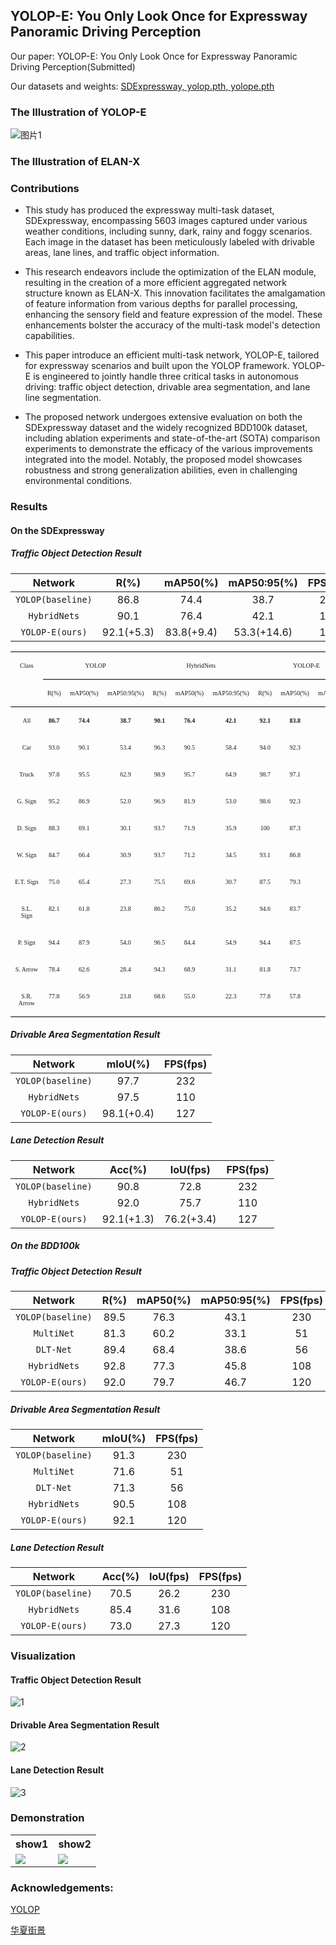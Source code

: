 ## YOLOP-E: You Only Look Once for Expressway Panoramic Driving Perception

Our paper: YOLOP-E: You Only Look Once for Expressway Panoramic Driving Perception(Submitted)

Our datasets and weights: [SDExpressway, yolop.pth, yolope.pth](https://pan.baidu.com/s/1589VGpmHATSrTs6f_HSI_g?pwd=m2jh)

### The Illustration of YOLOP-E
![图片1](https://github.com/xingchenshanyao/YOLOP-E/assets/116085226/5588ffc2-4b3e-40e2-92a5-429ec596c03b)

### The Illustration of ELAN-X

### Contributions
* This study has produced the expressway multi-task dataset, SDExpressway, encompassing 5603 images captured under various weather conditions, including sunny, dark, rainy and foggy scenarios. Each image in the dataset has been meticulously labeled with drivable areas, lane lines, and traffic object information.

* This research endeavors include the optimization of the ELAN module, resulting in the creation of a more efficient aggregated network structure known as ELAN-X. This innovation facilitates the amalgamation of feature information from various depths for parallel processing, enhancing the sensory field and feature expression of the model. These enhancements bolster the accuracy of the multi-task model's detection capabilities.

* This paper introduce an efficient multi-task network, YOLOP-E, tailored for expressway scenarios and built upon the YOLOP framework. YOLOP-E is engineered to jointly handle three critical tasks in autonomous driving: traffic object detection, drivable area segmentation, and lane line segmentation.

*  The proposed network undergoes extensive evaluation on both the SDExpressway dataset and the widely recognized BDD100k dataset, including ablation experiments and state-of-the-art (SOTA) comparison experiments to demonstrate the efficacy of the various improvements integrated into the model. Notably, the proposed model showcases robustness and strong generalization abilities, even in challenging environmental conditions.

### Results

#### On the SDExpressway

##### Traffic Object Detection Result
| Network          | R(%) | mAP50(%) | mAP50:95(%) | FPS(fps) |
| :--------------: | :---------: | :--------: | :----------: | :----------: |
| `YOLOP(baseline)`     | 86.8      | 74.4     | 38.7     | 232        |
| `HybridNets`      | 90.1      | 76.4     | 42.1     | 110        |
| `YOLOP-E(ours)`  | 92.1(+5.3)      | 83.8(+9.4)     | 53.3(+14.6)     | 127         |
<table class="MsoTableGrid" border="1" cellspacing="0" style="border-collapse:collapse;border:none;mso-border-left-alt:0.5000pt solid windowtext;
mso-border-top-alt:0.5000pt solid windowtext;mso-border-right-alt:0.5000pt solid windowtext;mso-border-bottom-alt:0.5000pt solid windowtext;
mso-border-insideh:0.5000pt solid windowtext;mso-border-insidev:0.5000pt solid windowtext;mso-padding-alt:0.0000pt 5.4000pt 0.0000pt 5.4000pt ;"><tbody><tr><td width="74" valign="top" rowspan="2" style="width:44.8500pt;padding:0.0000pt 5.4000pt 0.0000pt 5.4000pt ;border-left:none;
mso-border-left-alt:none;border-right:none;mso-border-right-alt:none;
border-top:1.0000pt solid rgb(0,0,0);mso-border-top-alt:0.5000pt solid rgb(0,0,0);border-bottom:1.0000pt solid windowtext;
mso-border-bottom-alt:0.5000pt solid windowtext;"><p class="MsoNormal" align="center" style="text-align:center;"><span style="font-family:'Times New Roman';mso-fareast-font-family:宋体;font-size:7.5000pt;
mso-font-kerning:1.0000pt;">Class</span><span style="font-family:Calibri;mso-fareast-font-family:宋体;mso-bidi-font-family:'Times New Roman';
font-size:10.5000pt;mso-font-kerning:1.0000pt;"><o:p></o:p></span></p></td><td width="212" valign="top" colspan="3" style="width:127.6500pt;padding:0.0000pt 5.4000pt 0.0000pt 5.4000pt ;border-left:none;
mso-border-left-alt:none;border-right:none;mso-border-right-alt:none;
border-top:1.0000pt solid rgb(0,0,0);mso-border-top-alt:0.5000pt solid rgb(0,0,0);border-bottom:1.0000pt solid rgb(0,0,0);
mso-border-bottom-alt:0.5000pt solid rgb(0,0,0);"><p class="MsoNormal" align="center" style="text-align:center;"><span style="font-family:'Times New Roman';mso-fareast-font-family:宋体;font-size:7.5000pt;
mso-font-kerning:1.0000pt;">YOLOP</span><span style="font-family:'Times New Roman';mso-fareast-font-family:宋体;font-size:7.5000pt;
mso-font-kerning:1.0000pt;"><o:p></o:p></span></p></td><td width="211" valign="top" colspan="3" style="width:126.8000pt;padding:0.0000pt 5.4000pt 0.0000pt 5.4000pt ;border-left:none;
mso-border-left-alt:none;border-right:none;mso-border-right-alt:none;
border-top:1.0000pt solid rgb(0,0,0);mso-border-top-alt:0.5000pt solid rgb(0,0,0);border-bottom:1.0000pt solid rgb(0,0,0);
mso-border-bottom-alt:0.5000pt solid rgb(0,0,0);"><p class="MsoNormal" align="center" style="text-align:center;"><span style="font-family:'Times New Roman';mso-fareast-font-family:宋体;font-size:7.5000pt;
mso-font-kerning:1.0000pt;">HybridNets</span><span style="font-family:'Times New Roman';mso-fareast-font-family:宋体;font-size:7.5000pt;
mso-font-kerning:1.0000pt;"><o:p></o:p></span></p></td><td width="211" valign="top" colspan="3" style="width:126.8000pt;padding:0.0000pt 5.4000pt 0.0000pt 5.4000pt ;border-left:none;
mso-border-left-alt:none;border-right:none;mso-border-right-alt:none;
border-top:1.0000pt solid rgb(0,0,0);mso-border-top-alt:0.5000pt solid rgb(0,0,0);border-bottom:1.0000pt solid rgb(0,0,0);
mso-border-bottom-alt:0.5000pt solid rgb(0,0,0);"><p class="MsoNormal" align="center" style="text-align:center;"><span style="font-family:'Times New Roman';mso-fareast-font-family:宋体;font-size:7.5000pt;
mso-font-kerning:1.0000pt;">YOLOP</span><span style="font-family:宋体;mso-ascii-font-family:'Times New Roman';mso-hansi-font-family:'Times New Roman';
mso-bidi-font-family:'Times New Roman';font-size:7.5000pt;mso-font-kerning:1.0000pt;"><font face="Times New Roman">-</font></span><span style="font-family:'Times New Roman';mso-fareast-font-family:宋体;font-size:7.5000pt;
mso-font-kerning:1.0000pt;">E</span><span style="font-family:'Times New Roman';mso-fareast-font-family:宋体;font-size:7.5000pt;
mso-font-kerning:1.0000pt;"><o:p></o:p></span></p></td></tr><tr><td width="46" valign="top" style="width:27.9000pt;padding:0.0000pt 5.4000pt 0.0000pt 5.4000pt ;border-left:none;
mso-border-left-alt:none;border-right:none;mso-border-right-alt:none;
border-top:none;mso-border-top-alt:0.5000pt solid rgb(0,0,0);border-bottom:1.0000pt solid rgb(0,0,0);
mso-border-bottom-alt:0.5000pt solid rgb(0,0,0);"><p class="MsoNormal" align="center" style="text-align:center;"><span style="font-family:'Times New Roman';mso-fareast-font-family:宋体;font-size:7.5000pt;
mso-font-kerning:1.0000pt;">R</span><span style="font-family:宋体;mso-ascii-font-family:'Times New Roman';mso-hansi-font-family:'Times New Roman';
mso-bidi-font-family:'Times New Roman';font-size:7.5000pt;mso-font-kerning:1.0000pt;"><font face="Times New Roman">(%)</font></span><span style="font-family:'Times New Roman';mso-fareast-font-family:宋体;font-size:7.5000pt;
mso-font-kerning:1.0000pt;"><o:p></o:p></span></p></td><td width="75" valign="top" style="width:45.0000pt;padding:0.0000pt 5.4000pt 0.0000pt 5.4000pt ;border-left:none;
mso-border-left-alt:none;border-right:none;mso-border-right-alt:none;
border-top:none;mso-border-top-alt:0.5000pt solid rgb(0,0,0);border-bottom:1.0000pt solid rgb(0,0,0);
mso-border-bottom-alt:0.5000pt solid rgb(0,0,0);"><p class="MsoNormal" align="center" style="text-align:center;"><span style="font-family:'Times New Roman';mso-fareast-font-family:宋体;font-size:7.5000pt;
mso-font-kerning:1.0000pt;">mAP50</span><span style="font-family:宋体;mso-ascii-font-family:'Times New Roman';mso-hansi-font-family:'Times New Roman';
mso-bidi-font-family:'Times New Roman';font-size:7.5000pt;mso-font-kerning:1.0000pt;"><font face="Times New Roman">(%)</font></span><span style="font-family:'Times New Roman';mso-fareast-font-family:宋体;font-size:7.5000pt;
mso-font-kerning:1.0000pt;"><o:p></o:p></span></p></td><td width="91" valign="top" style="width:54.7500pt;padding:0.0000pt 5.4000pt 0.0000pt 5.4000pt ;border-left:none;
mso-border-left-alt:none;border-right:none;mso-border-right-alt:none;
border-top:none;mso-border-top-alt:0.5000pt solid rgb(0,0,0);border-bottom:1.0000pt solid rgb(0,0,0);
mso-border-bottom-alt:0.5000pt solid rgb(0,0,0);"><p class="MsoNormal" align="center" style="text-align:center;"><span style="font-family:'Times New Roman';mso-fareast-font-family:宋体;font-size:7.5000pt;
mso-font-kerning:1.0000pt;">mAP50:95</span><span style="font-family:宋体;mso-ascii-font-family:'Times New Roman';mso-hansi-font-family:'Times New Roman';
mso-bidi-font-family:'Times New Roman';font-size:7.5000pt;mso-font-kerning:1.0000pt;"><font face="Times New Roman">(%)</font></span><span style="font-family:'Times New Roman';mso-fareast-font-family:宋体;font-size:7.5000pt;
mso-font-kerning:1.0000pt;"><o:p></o:p></span></p></td><td width="45" valign="top" style="width:27.0500pt;padding:0.0000pt 5.4000pt 0.0000pt 5.4000pt ;border-left:none;
mso-border-left-alt:none;border-right:none;mso-border-right-alt:none;
border-top:1.0000pt solid rgb(0,0,0);mso-border-top-alt:0.5000pt solid rgb(0,0,0);border-bottom:1.0000pt solid rgb(0,0,0);
mso-border-bottom-alt:0.5000pt solid rgb(0,0,0);"><p class="MsoNormal" align="center" style="text-align:center;"><span style="font-family:'Times New Roman';mso-fareast-font-family:宋体;font-size:7.5000pt;
mso-font-kerning:1.0000pt;">R</span><span style="font-family:宋体;mso-ascii-font-family:'Times New Roman';mso-hansi-font-family:'Times New Roman';
mso-bidi-font-family:'Times New Roman';font-size:7.5000pt;mso-font-kerning:1.0000pt;"><font face="Times New Roman">(%)</font></span><span style="font-family:'Times New Roman';mso-fareast-font-family:宋体;font-size:7.5000pt;
mso-font-kerning:1.0000pt;"><o:p></o:p></span></p></td><td width="75" valign="top" style="width:45.0000pt;padding:0.0000pt 5.4000pt 0.0000pt 5.4000pt ;border-left:none;
mso-border-left-alt:none;border-right:none;mso-border-right-alt:none;
border-top:1.0000pt solid rgb(0,0,0);mso-border-top-alt:0.5000pt solid rgb(0,0,0);border-bottom:1.0000pt solid rgb(0,0,0);
mso-border-bottom-alt:0.5000pt solid rgb(0,0,0);"><p class="MsoNormal" align="center" style="text-align:center;"><span style="font-family:'Times New Roman';mso-fareast-font-family:宋体;font-size:7.5000pt;
mso-font-kerning:1.0000pt;">mAP50</span><span style="font-family:宋体;mso-ascii-font-family:'Times New Roman';mso-hansi-font-family:'Times New Roman';
mso-bidi-font-family:'Times New Roman';font-size:7.5000pt;mso-font-kerning:1.0000pt;"><font face="Times New Roman">(%)</font></span><span style="font-family:'Times New Roman';mso-fareast-font-family:宋体;font-size:7.5000pt;
mso-font-kerning:1.0000pt;"><o:p></o:p></span></p></td><td width="91" valign="top" style="width:54.7500pt;padding:0.0000pt 5.4000pt 0.0000pt 5.4000pt ;border-left:none;
mso-border-left-alt:none;border-right:none;mso-border-right-alt:none;
border-top:1.0000pt solid rgb(0,0,0);mso-border-top-alt:0.5000pt solid rgb(0,0,0);border-bottom:1.0000pt solid rgb(0,0,0);
mso-border-bottom-alt:0.5000pt solid rgb(0,0,0);"><p class="MsoNormal" align="center" style="text-align:center;"><span style="font-family:'Times New Roman';mso-fareast-font-family:宋体;font-size:7.5000pt;
mso-font-kerning:1.0000pt;">mAP50:95</span><span style="font-family:宋体;mso-ascii-font-family:'Times New Roman';mso-hansi-font-family:'Times New Roman';
mso-bidi-font-family:'Times New Roman';font-size:7.5000pt;mso-font-kerning:1.0000pt;"><font face="Times New Roman">(%)</font></span><span style="font-family:'Times New Roman';mso-fareast-font-family:宋体;font-size:7.5000pt;
mso-font-kerning:1.0000pt;"><o:p></o:p></span></p></td><td width="45" valign="top" style="width:27.0500pt;padding:0.0000pt 5.4000pt 0.0000pt 5.4000pt ;border-left:none;
mso-border-left-alt:none;border-right:none;mso-border-right-alt:none;
border-top:1.0000pt solid rgb(0,0,0);mso-border-top-alt:0.5000pt solid rgb(0,0,0);border-bottom:1.0000pt solid rgb(0,0,0);
mso-border-bottom-alt:0.5000pt solid rgb(0,0,0);"><p class="MsoNormal" align="center" style="text-align:center;"><span style="font-family:'Times New Roman';mso-fareast-font-family:宋体;font-size:7.5000pt;
mso-font-kerning:1.0000pt;">R</span><span style="font-family:宋体;mso-ascii-font-family:'Times New Roman';mso-hansi-font-family:'Times New Roman';
mso-bidi-font-family:'Times New Roman';font-size:7.5000pt;mso-font-kerning:1.0000pt;"><font face="Times New Roman">(%)</font></span><span style="font-family:'Times New Roman';mso-fareast-font-family:宋体;font-size:7.5000pt;
mso-font-kerning:1.0000pt;"><o:p></o:p></span></p></td><td width="75" valign="top" style="width:45.0000pt;padding:0.0000pt 5.4000pt 0.0000pt 5.4000pt ;border-left:none;
mso-border-left-alt:none;border-right:none;mso-border-right-alt:none;
border-top:1.0000pt solid rgb(0,0,0);mso-border-top-alt:0.5000pt solid rgb(0,0,0);border-bottom:1.0000pt solid rgb(0,0,0);
mso-border-bottom-alt:0.5000pt solid rgb(0,0,0);"><p class="MsoNormal" align="center" style="text-align:center;"><span style="font-family:'Times New Roman';mso-fareast-font-family:宋体;font-size:7.5000pt;
mso-font-kerning:1.0000pt;">mAP50</span><span style="font-family:宋体;mso-ascii-font-family:'Times New Roman';mso-hansi-font-family:'Times New Roman';
mso-bidi-font-family:'Times New Roman';font-size:7.5000pt;mso-font-kerning:1.0000pt;"><font face="Times New Roman">(%)</font></span><span style="font-family:'Times New Roman';mso-fareast-font-family:宋体;font-size:7.5000pt;
mso-font-kerning:1.0000pt;"><o:p></o:p></span></p></td><td width="91" valign="top" style="width:54.7500pt;padding:0.0000pt 5.4000pt 0.0000pt 5.4000pt ;border-left:none;
mso-border-left-alt:none;border-right:none;mso-border-right-alt:none;
border-top:1.0000pt solid rgb(0,0,0);mso-border-top-alt:0.5000pt solid rgb(0,0,0);border-bottom:1.0000pt solid rgb(0,0,0);
mso-border-bottom-alt:0.5000pt solid rgb(0,0,0);"><p class="MsoNormal" align="center" style="text-align:center;"><span style="font-family:'Times New Roman';mso-fareast-font-family:宋体;font-size:7.5000pt;
mso-font-kerning:1.0000pt;">mAP50:95</span><span style="font-family:宋体;mso-ascii-font-family:'Times New Roman';mso-hansi-font-family:'Times New Roman';
mso-bidi-font-family:'Times New Roman';font-size:7.5000pt;mso-font-kerning:1.0000pt;"><font face="Times New Roman">(%)</font></span><span style="font-family:'Times New Roman';mso-fareast-font-family:宋体;font-size:7.5000pt;
mso-font-kerning:1.0000pt;"><o:p></o:p></span></p></td></tr><tr><td width="74" valign="top" style="width:44.8500pt;padding:0.0000pt 5.4000pt 0.0000pt 5.4000pt ;border-left:none;
mso-border-left-alt:none;border-right:none;mso-border-right-alt:none;
border-top:none;mso-border-top-alt:0.5000pt solid rgb(0,0,0);border-bottom:none;
mso-border-bottom-alt:none;"><p class="MsoNormal" align="center" style="text-align:center;"><span style="font-family:'Times New Roman';mso-fareast-font-family:宋体;font-size:7.5000pt;
mso-font-kerning:1.0000pt;">All</span><span style="font-family:'Times New Roman';mso-fareast-font-family:宋体;font-size:7.5000pt;
mso-font-kerning:1.0000pt;"><o:p></o:p></span></p></td><td width="46" valign="top" style="width:27.9000pt;padding:0.0000pt 5.4000pt 0.0000pt 5.4000pt ;border-left:none;
mso-border-left-alt:none;border-right:none;mso-border-right-alt:none;
border-top:none;mso-border-top-alt:0.5000pt solid rgb(0,0,0);border-bottom:none;
mso-border-bottom-alt:none;"><p class="MsoNormal" align="center" style="text-align:center;"><b><span style="font-family:宋体;mso-ascii-font-family:'Times New Roman';mso-hansi-font-family:'Times New Roman';
mso-bidi-font-family:'Times New Roman';font-weight:bold;font-size:7.5000pt;
mso-font-kerning:1.0000pt;"><font face="Times New Roman">86.7</font></span></b><b><span style="font-family:'Times New Roman';mso-fareast-font-family:宋体;font-weight:bold;
font-size:7.5000pt;mso-font-kerning:1.0000pt;"><o:p></o:p></span></b></p></td><td width="75" valign="top" style="width:45.0000pt;padding:0.0000pt 5.4000pt 0.0000pt 5.4000pt ;border-left:none;
mso-border-left-alt:none;border-right:none;mso-border-right-alt:none;
border-top:none;mso-border-top-alt:0.5000pt solid rgb(0,0,0);border-bottom:none;
mso-border-bottom-alt:none;"><p class="MsoNormal" align="center" style="text-align:center;"><b><span style="font-family:宋体;mso-ascii-font-family:'Times New Roman';mso-hansi-font-family:'Times New Roman';
mso-bidi-font-family:'Times New Roman';font-weight:bold;font-size:7.5000pt;
mso-font-kerning:1.0000pt;"><font face="Times New Roman">74.4</font></span></b><b><span style="font-family:'Times New Roman';mso-fareast-font-family:宋体;font-weight:bold;
font-size:7.5000pt;mso-font-kerning:1.0000pt;"><o:p></o:p></span></b></p></td><td width="91" valign="top" style="width:54.7500pt;padding:0.0000pt 5.4000pt 0.0000pt 5.4000pt ;border-left:none;
mso-border-left-alt:none;border-right:none;mso-border-right-alt:none;
border-top:none;mso-border-top-alt:0.5000pt solid rgb(0,0,0);border-bottom:none;
mso-border-bottom-alt:none;"><p class="MsoNormal" align="center" style="text-align:center;"><b><span style="font-family:宋体;mso-ascii-font-family:'Times New Roman';mso-hansi-font-family:'Times New Roman';
mso-bidi-font-family:'Times New Roman';font-weight:bold;font-size:7.5000pt;
mso-font-kerning:1.0000pt;"><font face="Times New Roman">38.7</font></span></b><b><span style="font-family:'Times New Roman';mso-fareast-font-family:宋体;font-weight:bold;
font-size:7.5000pt;mso-font-kerning:1.0000pt;"><o:p></o:p></span></b></p></td><td width="45" valign="top" style="width:27.0500pt;padding:0.0000pt 5.4000pt 0.0000pt 5.4000pt ;border-left:none;
mso-border-left-alt:none;border-right:none;mso-border-right-alt:none;
border-top:none;mso-border-top-alt:0.5000pt solid rgb(0,0,0);border-bottom:none;
mso-border-bottom-alt:none;"><p class="MsoNormal" align="center" style="text-align:center;"><b><span style="font-family:宋体;mso-ascii-font-family:'Times New Roman';mso-hansi-font-family:'Times New Roman';
mso-bidi-font-family:'Times New Roman';font-weight:bold;font-size:7.5000pt;
mso-font-kerning:1.0000pt;"><font face="Times New Roman">90.1</font></span></b><b><span style="font-family:'Times New Roman';mso-fareast-font-family:宋体;font-weight:bold;
font-size:7.5000pt;mso-font-kerning:1.0000pt;"><o:p></o:p></span></b></p></td><td width="75" valign="top" style="width:45.0000pt;padding:0.0000pt 5.4000pt 0.0000pt 5.4000pt ;border-left:none;
mso-border-left-alt:none;border-right:none;mso-border-right-alt:none;
border-top:none;mso-border-top-alt:0.5000pt solid rgb(0,0,0);border-bottom:none;
mso-border-bottom-alt:none;"><p class="MsoNormal" align="center" style="text-align:center;"><b><span style="font-family:宋体;mso-ascii-font-family:'Times New Roman';mso-hansi-font-family:'Times New Roman';
mso-bidi-font-family:'Times New Roman';font-weight:bold;font-size:7.5000pt;
mso-font-kerning:1.0000pt;"><font face="Times New Roman">76.4</font></span></b><b><span style="font-family:'Times New Roman';mso-fareast-font-family:宋体;font-weight:bold;
font-size:7.5000pt;mso-font-kerning:1.0000pt;"><o:p></o:p></span></b></p></td><td width="91" valign="top" style="width:54.7500pt;padding:0.0000pt 5.4000pt 0.0000pt 5.4000pt ;border-left:none;
mso-border-left-alt:none;border-right:none;mso-border-right-alt:none;
border-top:none;mso-border-top-alt:0.5000pt solid rgb(0,0,0);border-bottom:none;
mso-border-bottom-alt:none;"><p class="MsoNormal" align="center" style="text-align:center;"><b><span style="font-family:宋体;mso-ascii-font-family:'Times New Roman';mso-hansi-font-family:'Times New Roman';
mso-bidi-font-family:'Times New Roman';font-weight:bold;font-size:7.5000pt;
mso-font-kerning:1.0000pt;"><font face="Times New Roman">42.1</font></span></b><b><span style="font-family:'Times New Roman';mso-fareast-font-family:宋体;font-weight:bold;
font-size:7.5000pt;mso-font-kerning:1.0000pt;"><o:p></o:p></span></b></p></td><td width="45" valign="top" style="width:27.0500pt;padding:0.0000pt 5.4000pt 0.0000pt 5.4000pt ;border-left:none;
mso-border-left-alt:none;border-right:none;mso-border-right-alt:none;
border-top:none;mso-border-top-alt:0.5000pt solid rgb(0,0,0);border-bottom:none;
mso-border-bottom-alt:none;"><p class="MsoNormal" align="center" style="text-align:center;"><b><span style="font-family:宋体;mso-ascii-font-family:'Times New Roman';mso-hansi-font-family:'Times New Roman';
mso-bidi-font-family:'Times New Roman';font-weight:bold;font-size:7.5000pt;
mso-font-kerning:1.0000pt;"><font face="Times New Roman">92.1</font></span></b><b><span style="font-family:'Times New Roman';mso-fareast-font-family:宋体;font-weight:bold;
font-size:7.5000pt;mso-font-kerning:1.0000pt;"><o:p></o:p></span></b></p></td><td width="75" valign="top" style="width:45.0000pt;padding:0.0000pt 5.4000pt 0.0000pt 5.4000pt ;border-left:none;
mso-border-left-alt:none;border-right:none;mso-border-right-alt:none;
border-top:none;mso-border-top-alt:0.5000pt solid rgb(0,0,0);border-bottom:none;
mso-border-bottom-alt:none;"><p class="MsoNormal" align="center" style="text-align:center;"><b><span style="font-family:宋体;mso-ascii-font-family:'Times New Roman';mso-hansi-font-family:'Times New Roman';
mso-bidi-font-family:'Times New Roman';font-weight:bold;font-size:7.5000pt;
mso-font-kerning:1.0000pt;"><font face="Times New Roman">83.8</font></span></b><b><span style="font-family:'Times New Roman';mso-fareast-font-family:宋体;font-weight:bold;
font-size:7.5000pt;mso-font-kerning:1.0000pt;"><o:p></o:p></span></b></p></td><td width="91" valign="top" style="width:54.7500pt;padding:0.0000pt 5.4000pt 0.0000pt 5.4000pt ;border-left:none;
mso-border-left-alt:none;border-right:none;mso-border-right-alt:none;
border-top:none;mso-border-top-alt:0.5000pt solid rgb(0,0,0);border-bottom:none;
mso-border-bottom-alt:none;"><p class="MsoNormal" align="center" style="text-align:center;"><b><span style="font-family:宋体;mso-ascii-font-family:'Times New Roman';mso-hansi-font-family:'Times New Roman';
mso-bidi-font-family:'Times New Roman';font-weight:bold;font-size:7.5000pt;
mso-font-kerning:1.0000pt;"><font face="Times New Roman">53.3</font></span></b><b><span style="font-family:'Times New Roman';mso-fareast-font-family:宋体;font-weight:bold;
font-size:7.5000pt;mso-font-kerning:1.0000pt;"><o:p></o:p></span></b></p></td></tr><tr><td width="74" valign="top" style="width:44.8500pt;padding:0.0000pt 5.4000pt 0.0000pt 5.4000pt ;border-left:none;
mso-border-left-alt:none;border-right:none;mso-border-right-alt:none;
border-top:none;mso-border-top-alt:none;border-bottom:none;
mso-border-bottom-alt:none;"><p class="MsoNormal" align="center" style="text-align:center;"><span style="font-family:'Times New Roman';mso-fareast-font-family:宋体;font-size:7.5000pt;
mso-font-kerning:1.0000pt;">Car</span><span style="font-family:'Times New Roman';mso-fareast-font-family:宋体;font-size:7.5000pt;
mso-font-kerning:1.0000pt;"><o:p></o:p></span></p></td><td width="46" valign="top" style="width:27.9000pt;padding:0.0000pt 5.4000pt 0.0000pt 5.4000pt ;border-left:none;
mso-border-left-alt:none;border-right:none;mso-border-right-alt:none;
border-top:none;mso-border-top-alt:none;border-bottom:none;
mso-border-bottom-alt:none;"><p class="MsoNormal" align="center" style="text-align:center;"><span style="font-family:宋体;mso-ascii-font-family:'Times New Roman';mso-hansi-font-family:'Times New Roman';
mso-bidi-font-family:'Times New Roman';font-size:7.5000pt;mso-font-kerning:1.0000pt;"><font face="Times New Roman">93.0</font></span><span style="font-family:'Times New Roman';mso-fareast-font-family:宋体;font-size:7.5000pt;
mso-font-kerning:1.0000pt;"><o:p></o:p></span></p></td><td width="75" valign="top" style="width:45.0000pt;padding:0.0000pt 5.4000pt 0.0000pt 5.4000pt ;border-left:none;
mso-border-left-alt:none;border-right:none;mso-border-right-alt:none;
border-top:none;mso-border-top-alt:none;border-bottom:none;
mso-border-bottom-alt:none;"><p class="MsoNormal" align="center" style="text-align:center;"><span style="font-family:宋体;mso-ascii-font-family:'Times New Roman';mso-hansi-font-family:'Times New Roman';
mso-bidi-font-family:'Times New Roman';font-size:7.5000pt;mso-font-kerning:1.0000pt;"><font face="Times New Roman">90.1</font></span><span style="font-family:'Times New Roman';mso-fareast-font-family:宋体;font-size:7.5000pt;
mso-font-kerning:1.0000pt;"><o:p></o:p></span></p></td><td width="91" valign="top" style="width:54.7500pt;padding:0.0000pt 5.4000pt 0.0000pt 5.4000pt ;border-left:none;
mso-border-left-alt:none;border-right:none;mso-border-right-alt:none;
border-top:none;mso-border-top-alt:none;border-bottom:none;
mso-border-bottom-alt:none;"><p class="MsoNormal" align="center" style="text-align:center;"><span style="font-family:宋体;mso-ascii-font-family:'Times New Roman';mso-hansi-font-family:'Times New Roman';
mso-bidi-font-family:'Times New Roman';font-size:7.5000pt;mso-font-kerning:1.0000pt;"><font face="Times New Roman">53.4</font></span><span style="font-family:'Times New Roman';mso-fareast-font-family:宋体;font-size:7.5000pt;
mso-font-kerning:1.0000pt;"><o:p></o:p></span></p></td><td width="45" valign="top" style="width:27.0500pt;padding:0.0000pt 5.4000pt 0.0000pt 5.4000pt ;border-left:none;
mso-border-left-alt:none;border-right:none;mso-border-right-alt:none;
border-top:none;mso-border-top-alt:none;border-bottom:none;
mso-border-bottom-alt:none;"><p class="MsoNormal" align="center" style="text-align:center;"><span style="font-family:宋体;mso-ascii-font-family:'Times New Roman';mso-hansi-font-family:'Times New Roman';
mso-bidi-font-family:'Times New Roman';font-size:7.5000pt;mso-font-kerning:1.0000pt;"><font face="Times New Roman">96.3</font></span><span style="font-family:'Times New Roman';mso-fareast-font-family:宋体;font-size:7.5000pt;
mso-font-kerning:1.0000pt;"><o:p></o:p></span></p></td><td width="75" valign="top" style="width:45.0000pt;padding:0.0000pt 5.4000pt 0.0000pt 5.4000pt ;border-left:none;
mso-border-left-alt:none;border-right:none;mso-border-right-alt:none;
border-top:none;mso-border-top-alt:none;border-bottom:none;
mso-border-bottom-alt:none;"><p class="MsoNormal" align="center" style="text-align:center;"><span style="font-family:宋体;mso-ascii-font-family:'Times New Roman';mso-hansi-font-family:'Times New Roman';
mso-bidi-font-family:'Times New Roman';font-size:7.5000pt;mso-font-kerning:1.0000pt;"><font face="Times New Roman">90.5</font></span><span style="font-family:'Times New Roman';mso-fareast-font-family:宋体;font-size:7.5000pt;
mso-font-kerning:1.0000pt;"><o:p></o:p></span></p></td><td width="91" valign="top" style="width:54.7500pt;padding:0.0000pt 5.4000pt 0.0000pt 5.4000pt ;border-left:none;
mso-border-left-alt:none;border-right:none;mso-border-right-alt:none;
border-top:none;mso-border-top-alt:none;border-bottom:none;
mso-border-bottom-alt:none;"><p class="MsoNormal" align="center" style="text-align:center;"><span style="font-family:宋体;mso-ascii-font-family:'Times New Roman';mso-hansi-font-family:'Times New Roman';
mso-bidi-font-family:'Times New Roman';font-size:7.5000pt;mso-font-kerning:1.0000pt;"><font face="Times New Roman">58.4</font></span><span style="font-family:'Times New Roman';mso-fareast-font-family:宋体;font-size:7.5000pt;
mso-font-kerning:1.0000pt;"><o:p></o:p></span></p></td><td width="45" valign="top" style="width:27.0500pt;padding:0.0000pt 5.4000pt 0.0000pt 5.4000pt ;border-left:none;
mso-border-left-alt:none;border-right:none;mso-border-right-alt:none;
border-top:none;mso-border-top-alt:none;border-bottom:none;
mso-border-bottom-alt:none;"><p class="MsoNormal" align="center" style="text-align:center;"><span style="font-family:宋体;mso-ascii-font-family:'Times New Roman';mso-hansi-font-family:'Times New Roman';
mso-bidi-font-family:'Times New Roman';font-size:7.5000pt;mso-font-kerning:1.0000pt;"><font face="Times New Roman">94.0</font></span><span style="font-family:'Times New Roman';mso-fareast-font-family:宋体;font-size:7.5000pt;
mso-font-kerning:1.0000pt;"><o:p></o:p></span></p></td><td width="75" valign="top" style="width:45.0000pt;padding:0.0000pt 5.4000pt 0.0000pt 5.4000pt ;border-left:none;
mso-border-left-alt:none;border-right:none;mso-border-right-alt:none;
border-top:none;mso-border-top-alt:none;border-bottom:none;
mso-border-bottom-alt:none;"><p class="MsoNormal" align="center" style="text-align:center;"><span style="font-family:宋体;mso-ascii-font-family:'Times New Roman';mso-hansi-font-family:'Times New Roman';
mso-bidi-font-family:'Times New Roman';font-size:7.5000pt;mso-font-kerning:1.0000pt;"><font face="Times New Roman">92.3</font></span><span style="font-family:'Times New Roman';mso-fareast-font-family:宋体;font-size:7.5000pt;
mso-font-kerning:1.0000pt;"><o:p></o:p></span></p></td><td width="91" valign="top" style="width:54.7500pt;padding:0.0000pt 5.4000pt 0.0000pt 5.4000pt ;border-left:none;
mso-border-left-alt:none;border-right:none;mso-border-right-alt:none;
border-top:none;mso-border-top-alt:none;border-bottom:none;
mso-border-bottom-alt:none;"><p class="MsoNormal" align="center" style="text-align:center;"><span style="font-family:宋体;mso-ascii-font-family:'Times New Roman';mso-hansi-font-family:'Times New Roman';
mso-bidi-font-family:'Times New Roman';font-size:7.5000pt;mso-font-kerning:1.0000pt;"><font face="Times New Roman">62.6</font></span><span style="font-family:'Times New Roman';mso-fareast-font-family:宋体;font-size:7.5000pt;
mso-font-kerning:1.0000pt;"><o:p></o:p></span></p></td></tr><tr><td width="74" valign="top" style="width:44.8500pt;padding:0.0000pt 5.4000pt 0.0000pt 5.4000pt ;border-left:none;
mso-border-left-alt:none;border-right:none;mso-border-right-alt:none;
border-top:none;mso-border-top-alt:none;border-bottom:none;
mso-border-bottom-alt:none;"><p class="MsoNormal" align="center" style="text-align:center;"><span style="font-family:'Times New Roman';mso-fareast-font-family:宋体;font-size:7.5000pt;
mso-font-kerning:1.0000pt;">Truck</span><span style="font-family:'Times New Roman';mso-fareast-font-family:宋体;font-size:7.5000pt;
mso-font-kerning:1.0000pt;"><o:p></o:p></span></p></td><td width="46" valign="top" style="width:27.9000pt;padding:0.0000pt 5.4000pt 0.0000pt 5.4000pt ;border-left:none;
mso-border-left-alt:none;border-right:none;mso-border-right-alt:none;
border-top:none;mso-border-top-alt:none;border-bottom:none;
mso-border-bottom-alt:none;"><p class="MsoNormal" align="center" style="text-align:center;"><span style="font-family:宋体;mso-ascii-font-family:'Times New Roman';mso-hansi-font-family:'Times New Roman';
mso-bidi-font-family:'Times New Roman';font-size:7.5000pt;mso-font-kerning:1.0000pt;"><font face="Times New Roman">97.8</font></span><span style="font-family:'Times New Roman';mso-fareast-font-family:宋体;font-size:7.5000pt;
mso-font-kerning:1.0000pt;"><o:p></o:p></span></p></td><td width="75" valign="top" style="width:45.0000pt;padding:0.0000pt 5.4000pt 0.0000pt 5.4000pt ;border-left:none;
mso-border-left-alt:none;border-right:none;mso-border-right-alt:none;
border-top:none;mso-border-top-alt:none;border-bottom:none;
mso-border-bottom-alt:none;"><p class="MsoNormal" align="center" style="text-align:center;"><span style="font-family:宋体;mso-ascii-font-family:'Times New Roman';mso-hansi-font-family:'Times New Roman';
mso-bidi-font-family:'Times New Roman';font-size:7.5000pt;mso-font-kerning:1.0000pt;"><font face="Times New Roman">95.5</font></span><span style="font-family:'Times New Roman';mso-fareast-font-family:宋体;font-size:7.5000pt;
mso-font-kerning:1.0000pt;"><o:p></o:p></span></p></td><td width="91" valign="top" style="width:54.7500pt;padding:0.0000pt 5.4000pt 0.0000pt 5.4000pt ;border-left:none;
mso-border-left-alt:none;border-right:none;mso-border-right-alt:none;
border-top:none;mso-border-top-alt:none;border-bottom:none;
mso-border-bottom-alt:none;"><p class="MsoNormal" align="center" style="text-align:center;"><span style="font-family:宋体;mso-ascii-font-family:'Times New Roman';mso-hansi-font-family:'Times New Roman';
mso-bidi-font-family:'Times New Roman';font-size:7.5000pt;mso-font-kerning:1.0000pt;"><font face="Times New Roman">62.9</font></span><span style="font-family:'Times New Roman';mso-fareast-font-family:宋体;font-size:7.5000pt;
mso-font-kerning:1.0000pt;"><o:p></o:p></span></p></td><td width="45" valign="top" style="width:27.0500pt;padding:0.0000pt 5.4000pt 0.0000pt 5.4000pt ;border-left:none;
mso-border-left-alt:none;border-right:none;mso-border-right-alt:none;
border-top:none;mso-border-top-alt:none;border-bottom:none;
mso-border-bottom-alt:none;"><p class="MsoNormal" align="center" style="text-align:center;"><span style="font-family:宋体;mso-ascii-font-family:'Times New Roman';mso-hansi-font-family:'Times New Roman';
mso-bidi-font-family:'Times New Roman';font-size:7.5000pt;mso-font-kerning:1.0000pt;"><font face="Times New Roman">98.9</font></span><span style="font-family:'Times New Roman';mso-fareast-font-family:宋体;font-size:7.5000pt;
mso-font-kerning:1.0000pt;"><o:p></o:p></span></p></td><td width="75" valign="top" style="width:45.0000pt;padding:0.0000pt 5.4000pt 0.0000pt 5.4000pt ;border-left:none;
mso-border-left-alt:none;border-right:none;mso-border-right-alt:none;
border-top:none;mso-border-top-alt:none;border-bottom:none;
mso-border-bottom-alt:none;"><p class="MsoNormal" align="center" style="text-align:center;"><span style="font-family:宋体;mso-ascii-font-family:'Times New Roman';mso-hansi-font-family:'Times New Roman';
mso-bidi-font-family:'Times New Roman';font-size:7.5000pt;mso-font-kerning:1.0000pt;"><font face="Times New Roman">95.7</font></span><span style="font-family:'Times New Roman';mso-fareast-font-family:宋体;font-size:7.5000pt;
mso-font-kerning:1.0000pt;"><o:p></o:p></span></p></td><td width="91" valign="top" style="width:54.7500pt;padding:0.0000pt 5.4000pt 0.0000pt 5.4000pt ;border-left:none;
mso-border-left-alt:none;border-right:none;mso-border-right-alt:none;
border-top:none;mso-border-top-alt:none;border-bottom:none;
mso-border-bottom-alt:none;"><p class="MsoNormal" align="center" style="text-align:center;"><span style="font-family:宋体;mso-ascii-font-family:'Times New Roman';mso-hansi-font-family:'Times New Roman';
mso-bidi-font-family:'Times New Roman';font-size:7.5000pt;mso-font-kerning:1.0000pt;"><font face="Times New Roman">64.9</font></span><span style="font-family:'Times New Roman';mso-fareast-font-family:宋体;font-size:7.5000pt;
mso-font-kerning:1.0000pt;"><o:p></o:p></span></p></td><td width="45" valign="top" style="width:27.0500pt;padding:0.0000pt 5.4000pt 0.0000pt 5.4000pt ;border-left:none;
mso-border-left-alt:none;border-right:none;mso-border-right-alt:none;
border-top:none;mso-border-top-alt:none;border-bottom:none;
mso-border-bottom-alt:none;"><p class="MsoNormal" align="center" style="text-align:center;"><span style="font-family:宋体;mso-ascii-font-family:'Times New Roman';mso-hansi-font-family:'Times New Roman';
mso-bidi-font-family:'Times New Roman';font-size:7.5000pt;mso-font-kerning:1.0000pt;"><font face="Times New Roman">98.7</font></span><span style="font-family:'Times New Roman';mso-fareast-font-family:宋体;font-size:7.5000pt;
mso-font-kerning:1.0000pt;"><o:p></o:p></span></p></td><td width="75" valign="top" style="width:45.0000pt;padding:0.0000pt 5.4000pt 0.0000pt 5.4000pt ;border-left:none;
mso-border-left-alt:none;border-right:none;mso-border-right-alt:none;
border-top:none;mso-border-top-alt:none;border-bottom:none;
mso-border-bottom-alt:none;"><p class="MsoNormal" align="center" style="text-align:center;"><span style="font-family:宋体;mso-ascii-font-family:'Times New Roman';mso-hansi-font-family:'Times New Roman';
mso-bidi-font-family:'Times New Roman';font-size:7.5000pt;mso-font-kerning:1.0000pt;"><font face="Times New Roman">97.1</font></span><span style="font-family:'Times New Roman';mso-fareast-font-family:宋体;font-size:7.5000pt;
mso-font-kerning:1.0000pt;"><o:p></o:p></span></p></td><td width="91" valign="top" style="width:54.7500pt;padding:0.0000pt 5.4000pt 0.0000pt 5.4000pt ;border-left:none;
mso-border-left-alt:none;border-right:none;mso-border-right-alt:none;
border-top:none;mso-border-top-alt:none;border-bottom:none;
mso-border-bottom-alt:none;"><p class="MsoNormal" align="center" style="text-align:center;"><span style="font-family:宋体;mso-ascii-font-family:'Times New Roman';mso-hansi-font-family:'Times New Roman';
mso-bidi-font-family:'Times New Roman';font-size:7.5000pt;mso-font-kerning:1.0000pt;"><font face="Times New Roman">73.2</font></span><span style="font-family:'Times New Roman';mso-fareast-font-family:宋体;font-size:7.5000pt;
mso-font-kerning:1.0000pt;"><o:p></o:p></span></p></td></tr><tr><td width="74" valign="top" style="width:44.8500pt;padding:0.0000pt 5.4000pt 0.0000pt 5.4000pt ;border-left:none;
mso-border-left-alt:none;border-right:none;mso-border-right-alt:none;
border-top:none;mso-border-top-alt:none;border-bottom:none;
mso-border-bottom-alt:none;"><p class="MsoNormal" align="center" style="text-align:center;"><span style="font-family:'Times New Roman';mso-fareast-font-family:宋体;font-size:7.5000pt;
mso-font-kerning:1.0000pt;">G</span><span style="font-family:宋体;mso-ascii-font-family:'Times New Roman';mso-hansi-font-family:'Times New Roman';
mso-bidi-font-family:'Times New Roman';font-size:7.5000pt;mso-font-kerning:1.0000pt;"><font face="Times New Roman">.</font></span><span style="font-family:'Times New Roman';mso-fareast-font-family:宋体;font-size:7.5000pt;
mso-font-kerning:1.0000pt;"><span style="mso-spacerun:'yes';">&nbsp;</span>Sign</span><span style="font-family:'Times New Roman';mso-fareast-font-family:宋体;font-size:7.5000pt;
mso-font-kerning:1.0000pt;"><o:p></o:p></span></p></td><td width="46" valign="top" style="width:27.9000pt;padding:0.0000pt 5.4000pt 0.0000pt 5.4000pt ;border-left:none;
mso-border-left-alt:none;border-right:none;mso-border-right-alt:none;
border-top:none;mso-border-top-alt:none;border-bottom:none;
mso-border-bottom-alt:none;"><p class="MsoNormal" align="center" style="text-align:center;"><span style="font-family:宋体;mso-ascii-font-family:'Times New Roman';mso-hansi-font-family:'Times New Roman';
mso-bidi-font-family:'Times New Roman';font-size:7.5000pt;mso-font-kerning:1.0000pt;"><font face="Times New Roman">95.2</font></span><span style="font-family:'Times New Roman';mso-fareast-font-family:宋体;font-size:7.5000pt;
mso-font-kerning:1.0000pt;"><o:p></o:p></span></p></td><td width="75" valign="top" style="width:45.0000pt;padding:0.0000pt 5.4000pt 0.0000pt 5.4000pt ;border-left:none;
mso-border-left-alt:none;border-right:none;mso-border-right-alt:none;
border-top:none;mso-border-top-alt:none;border-bottom:none;
mso-border-bottom-alt:none;"><p class="MsoNormal" align="center" style="text-align:center;"><span style="font-family:宋体;mso-ascii-font-family:'Times New Roman';mso-hansi-font-family:'Times New Roman';
mso-bidi-font-family:'Times New Roman';font-size:7.5000pt;mso-font-kerning:1.0000pt;"><font face="Times New Roman">86.9</font></span><span style="font-family:'Times New Roman';mso-fareast-font-family:宋体;font-size:7.5000pt;
mso-font-kerning:1.0000pt;"><o:p></o:p></span></p></td><td width="91" valign="top" style="width:54.7500pt;padding:0.0000pt 5.4000pt 0.0000pt 5.4000pt ;border-left:none;
mso-border-left-alt:none;border-right:none;mso-border-right-alt:none;
border-top:none;mso-border-top-alt:none;border-bottom:none;
mso-border-bottom-alt:none;"><p class="MsoNormal" align="center" style="text-align:center;"><span style="font-family:宋体;mso-ascii-font-family:'Times New Roman';mso-hansi-font-family:'Times New Roman';
mso-bidi-font-family:'Times New Roman';font-size:7.5000pt;mso-font-kerning:1.0000pt;"><font face="Times New Roman">52.0</font></span><span style="font-family:'Times New Roman';mso-fareast-font-family:宋体;font-size:7.5000pt;
mso-font-kerning:1.0000pt;"><o:p></o:p></span></p></td><td width="45" valign="top" style="width:27.0500pt;padding:0.0000pt 5.4000pt 0.0000pt 5.4000pt ;border-left:none;
mso-border-left-alt:none;border-right:none;mso-border-right-alt:none;
border-top:none;mso-border-top-alt:none;border-bottom:none;
mso-border-bottom-alt:none;"><p class="MsoNormal" align="center" style="text-align:center;"><span style="font-family:宋体;mso-ascii-font-family:'Times New Roman';mso-hansi-font-family:'Times New Roman';
mso-bidi-font-family:'Times New Roman';font-size:7.5000pt;mso-font-kerning:1.0000pt;"><font face="Times New Roman">96.9</font></span><span style="font-family:'Times New Roman';mso-fareast-font-family:宋体;font-size:7.5000pt;
mso-font-kerning:1.0000pt;"><o:p></o:p></span></p></td><td width="75" valign="top" style="width:45.0000pt;padding:0.0000pt 5.4000pt 0.0000pt 5.4000pt ;border-left:none;
mso-border-left-alt:none;border-right:none;mso-border-right-alt:none;
border-top:none;mso-border-top-alt:none;border-bottom:none;
mso-border-bottom-alt:none;"><p class="MsoNormal" align="center" style="text-align:center;"><span style="font-family:宋体;mso-ascii-font-family:'Times New Roman';mso-hansi-font-family:'Times New Roman';
mso-bidi-font-family:'Times New Roman';font-size:7.5000pt;mso-font-kerning:1.0000pt;"><font face="Times New Roman">81.9</font></span><span style="font-family:'Times New Roman';mso-fareast-font-family:宋体;font-size:7.5000pt;
mso-font-kerning:1.0000pt;"><o:p></o:p></span></p></td><td width="91" valign="top" style="width:54.7500pt;padding:0.0000pt 5.4000pt 0.0000pt 5.4000pt ;border-left:none;
mso-border-left-alt:none;border-right:none;mso-border-right-alt:none;
border-top:none;mso-border-top-alt:none;border-bottom:none;
mso-border-bottom-alt:none;"><p class="MsoNormal" align="center" style="text-align:center;"><span style="font-family:宋体;mso-ascii-font-family:'Times New Roman';mso-hansi-font-family:'Times New Roman';
mso-bidi-font-family:'Times New Roman';font-size:7.5000pt;mso-font-kerning:1.0000pt;"><font face="Times New Roman">53.0</font></span><span style="font-family:'Times New Roman';mso-fareast-font-family:宋体;font-size:7.5000pt;
mso-font-kerning:1.0000pt;"><o:p></o:p></span></p></td><td width="45" valign="top" style="width:27.0500pt;padding:0.0000pt 5.4000pt 0.0000pt 5.4000pt ;border-left:none;
mso-border-left-alt:none;border-right:none;mso-border-right-alt:none;
border-top:none;mso-border-top-alt:none;border-bottom:none;
mso-border-bottom-alt:none;"><p class="MsoNormal" align="center" style="text-align:center;"><span style="font-family:宋体;mso-ascii-font-family:'Times New Roman';mso-hansi-font-family:'Times New Roman';
mso-bidi-font-family:'Times New Roman';font-size:7.5000pt;mso-font-kerning:1.0000pt;"><font face="Times New Roman">98.6</font></span><span style="font-family:'Times New Roman';mso-fareast-font-family:宋体;font-size:7.5000pt;
mso-font-kerning:1.0000pt;"><o:p></o:p></span></p></td><td width="75" valign="top" style="width:45.0000pt;padding:0.0000pt 5.4000pt 0.0000pt 5.4000pt ;border-left:none;
mso-border-left-alt:none;border-right:none;mso-border-right-alt:none;
border-top:none;mso-border-top-alt:none;border-bottom:none;
mso-border-bottom-alt:none;"><p class="MsoNormal" align="center" style="text-align:center;"><span style="font-family:宋体;mso-ascii-font-family:'Times New Roman';mso-hansi-font-family:'Times New Roman';
mso-bidi-font-family:'Times New Roman';font-size:7.5000pt;mso-font-kerning:1.0000pt;"><font face="Times New Roman">92.3</font></span><span style="font-family:'Times New Roman';mso-fareast-font-family:宋体;font-size:7.5000pt;
mso-font-kerning:1.0000pt;"><o:p></o:p></span></p></td><td width="91" valign="top" style="width:54.7500pt;padding:0.0000pt 5.4000pt 0.0000pt 5.4000pt ;border-left:none;
mso-border-left-alt:none;border-right:none;mso-border-right-alt:none;
border-top:none;mso-border-top-alt:none;border-bottom:none;
mso-border-bottom-alt:none;"><p class="MsoNormal" align="center" style="text-align:center;"><span style="font-family:宋体;mso-ascii-font-family:'Times New Roman';mso-hansi-font-family:'Times New Roman';
mso-bidi-font-family:'Times New Roman';font-size:7.5000pt;mso-font-kerning:1.0000pt;"><font face="Times New Roman">66.5</font></span><span style="font-family:'Times New Roman';mso-fareast-font-family:宋体;font-size:7.5000pt;
mso-font-kerning:1.0000pt;"><o:p></o:p></span></p></td></tr><tr><td width="74" valign="top" style="width:44.8500pt;padding:0.0000pt 5.4000pt 0.0000pt 5.4000pt ;border-left:none;
mso-border-left-alt:none;border-right:none;mso-border-right-alt:none;
border-top:none;mso-border-top-alt:none;border-bottom:none;
mso-border-bottom-alt:none;"><p class="MsoNormal" align="center" style="text-align:center;"><span style="font-family:'Times New Roman';mso-fareast-font-family:宋体;font-size:7.5000pt;
mso-font-kerning:1.0000pt;">D</span><span style="font-family:宋体;mso-ascii-font-family:'Times New Roman';mso-hansi-font-family:'Times New Roman';
mso-bidi-font-family:'Times New Roman';font-size:7.5000pt;mso-font-kerning:1.0000pt;"><font face="Times New Roman">.</font></span><span style="font-family:'Times New Roman';mso-fareast-font-family:宋体;font-size:7.5000pt;
mso-font-kerning:1.0000pt;"><span style="mso-spacerun:'yes';">&nbsp;</span>Sign</span><span style="font-family:'Times New Roman';mso-fareast-font-family:宋体;font-size:7.5000pt;
mso-font-kerning:1.0000pt;"><o:p></o:p></span></p></td><td width="46" valign="top" style="width:27.9000pt;padding:0.0000pt 5.4000pt 0.0000pt 5.4000pt ;border-left:none;
mso-border-left-alt:none;border-right:none;mso-border-right-alt:none;
border-top:none;mso-border-top-alt:none;border-bottom:none;
mso-border-bottom-alt:none;"><p class="MsoNormal" align="center" style="text-align:center;"><span style="font-family:宋体;mso-ascii-font-family:'Times New Roman';mso-hansi-font-family:'Times New Roman';
mso-bidi-font-family:'Times New Roman';font-size:7.5000pt;mso-font-kerning:1.0000pt;"><font face="Times New Roman">88.3</font></span><span style="font-family:'Times New Roman';mso-fareast-font-family:宋体;font-size:7.5000pt;
mso-font-kerning:1.0000pt;"><o:p></o:p></span></p></td><td width="75" valign="top" style="width:45.0000pt;padding:0.0000pt 5.4000pt 0.0000pt 5.4000pt ;border-left:none;
mso-border-left-alt:none;border-right:none;mso-border-right-alt:none;
border-top:none;mso-border-top-alt:none;border-bottom:none;
mso-border-bottom-alt:none;"><p class="MsoNormal" align="center" style="text-align:center;"><span style="font-family:宋体;mso-ascii-font-family:'Times New Roman';mso-hansi-font-family:'Times New Roman';
mso-bidi-font-family:'Times New Roman';font-size:7.5000pt;mso-font-kerning:1.0000pt;"><font face="Times New Roman">69.1</font></span><span style="font-family:'Times New Roman';mso-fareast-font-family:宋体;font-size:7.5000pt;
mso-font-kerning:1.0000pt;"><o:p></o:p></span></p></td><td width="91" valign="top" style="width:54.7500pt;padding:0.0000pt 5.4000pt 0.0000pt 5.4000pt ;border-left:none;
mso-border-left-alt:none;border-right:none;mso-border-right-alt:none;
border-top:none;mso-border-top-alt:none;border-bottom:none;
mso-border-bottom-alt:none;"><p class="MsoNormal" align="center" style="text-align:center;"><span style="font-family:宋体;mso-ascii-font-family:'Times New Roman';mso-hansi-font-family:'Times New Roman';
mso-bidi-font-family:'Times New Roman';font-size:7.5000pt;mso-font-kerning:1.0000pt;"><font face="Times New Roman">30.1</font></span><span style="font-family:'Times New Roman';mso-fareast-font-family:宋体;font-size:7.5000pt;
mso-font-kerning:1.0000pt;"><o:p></o:p></span></p></td><td width="45" valign="top" style="width:27.0500pt;padding:0.0000pt 5.4000pt 0.0000pt 5.4000pt ;border-left:none;
mso-border-left-alt:none;border-right:none;mso-border-right-alt:none;
border-top:none;mso-border-top-alt:none;border-bottom:none;
mso-border-bottom-alt:none;"><p class="MsoNormal" align="center" style="text-align:center;"><span style="font-family:宋体;mso-ascii-font-family:'Times New Roman';mso-hansi-font-family:'Times New Roman';
mso-bidi-font-family:'Times New Roman';font-size:7.5000pt;mso-font-kerning:1.0000pt;"><font face="Times New Roman">93.7</font></span><span style="font-family:'Times New Roman';mso-fareast-font-family:宋体;font-size:7.5000pt;
mso-font-kerning:1.0000pt;"><o:p></o:p></span></p></td><td width="75" valign="top" style="width:45.0000pt;padding:0.0000pt 5.4000pt 0.0000pt 5.4000pt ;border-left:none;
mso-border-left-alt:none;border-right:none;mso-border-right-alt:none;
border-top:none;mso-border-top-alt:none;border-bottom:none;
mso-border-bottom-alt:none;"><p class="MsoNormal" align="center" style="text-align:center;"><span style="font-family:宋体;mso-ascii-font-family:'Times New Roman';mso-hansi-font-family:'Times New Roman';
mso-bidi-font-family:'Times New Roman';font-size:7.5000pt;mso-font-kerning:1.0000pt;"><font face="Times New Roman">71.9</font></span><span style="font-family:'Times New Roman';mso-fareast-font-family:宋体;font-size:7.5000pt;
mso-font-kerning:1.0000pt;"><o:p></o:p></span></p></td><td width="91" valign="top" style="width:54.7500pt;padding:0.0000pt 5.4000pt 0.0000pt 5.4000pt ;border-left:none;
mso-border-left-alt:none;border-right:none;mso-border-right-alt:none;
border-top:none;mso-border-top-alt:none;border-bottom:none;
mso-border-bottom-alt:none;"><p class="MsoNormal" align="center" style="text-align:center;"><span style="font-family:宋体;mso-ascii-font-family:'Times New Roman';mso-hansi-font-family:'Times New Roman';
mso-bidi-font-family:'Times New Roman';font-size:7.5000pt;mso-font-kerning:1.0000pt;"><font face="Times New Roman">35.9</font></span><span style="font-family:'Times New Roman';mso-fareast-font-family:宋体;font-size:7.5000pt;
mso-font-kerning:1.0000pt;"><o:p></o:p></span></p></td><td width="45" valign="top" style="width:27.0500pt;padding:0.0000pt 5.4000pt 0.0000pt 5.4000pt ;border-left:none;
mso-border-left-alt:none;border-right:none;mso-border-right-alt:none;
border-top:none;mso-border-top-alt:none;border-bottom:none;
mso-border-bottom-alt:none;"><p class="MsoNormal" align="center" style="text-align:center;"><span style="font-family:宋体;mso-ascii-font-family:'Times New Roman';mso-hansi-font-family:'Times New Roman';
mso-bidi-font-family:'Times New Roman';font-size:7.5000pt;mso-font-kerning:1.0000pt;"><font face="Times New Roman">100</font></span><span style="font-family:'Times New Roman';mso-fareast-font-family:宋体;font-size:7.5000pt;
mso-font-kerning:1.0000pt;"><o:p></o:p></span></p></td><td width="75" valign="top" style="width:45.0000pt;padding:0.0000pt 5.4000pt 0.0000pt 5.4000pt ;border-left:none;
mso-border-left-alt:none;border-right:none;mso-border-right-alt:none;
border-top:none;mso-border-top-alt:none;border-bottom:none;
mso-border-bottom-alt:none;"><p class="MsoNormal" align="center" style="text-align:center;"><span style="font-family:宋体;mso-ascii-font-family:'Times New Roman';mso-hansi-font-family:'Times New Roman';
mso-bidi-font-family:'Times New Roman';font-size:7.5000pt;mso-font-kerning:1.0000pt;"><font face="Times New Roman">87.3</font></span><span style="font-family:'Times New Roman';mso-fareast-font-family:宋体;font-size:7.5000pt;
mso-font-kerning:1.0000pt;"><o:p></o:p></span></p></td><td width="91" valign="top" style="width:54.7500pt;padding:0.0000pt 5.4000pt 0.0000pt 5.4000pt ;border-left:none;
mso-border-left-alt:none;border-right:none;mso-border-right-alt:none;
border-top:none;mso-border-top-alt:none;border-bottom:none;
mso-border-bottom-alt:none;"><p class="MsoNormal" align="center" style="text-align:center;"><span style="font-family:宋体;mso-ascii-font-family:'Times New Roman';mso-hansi-font-family:'Times New Roman';
mso-bidi-font-family:'Times New Roman';font-size:7.5000pt;mso-font-kerning:1.0000pt;"><font face="Times New Roman">40.0</font></span><span style="font-family:'Times New Roman';mso-fareast-font-family:宋体;font-size:7.5000pt;
mso-font-kerning:1.0000pt;"><o:p></o:p></span></p></td></tr><tr><td width="74" valign="top" style="width:44.8500pt;padding:0.0000pt 5.4000pt 0.0000pt 5.4000pt ;border-left:none;
mso-border-left-alt:none;border-right:none;mso-border-right-alt:none;
border-top:none;mso-border-top-alt:none;border-bottom:none;
mso-border-bottom-alt:none;"><p class="MsoNormal" align="center" style="text-align:center;"><span style="font-family:'Times New Roman';mso-fareast-font-family:宋体;font-size:7.5000pt;
mso-font-kerning:1.0000pt;">W</span><span style="font-family:宋体;mso-ascii-font-family:'Times New Roman';mso-hansi-font-family:'Times New Roman';
mso-bidi-font-family:'Times New Roman';font-size:7.5000pt;mso-font-kerning:1.0000pt;"><font face="Times New Roman">.</font></span><span style="font-family:'Times New Roman';mso-fareast-font-family:宋体;font-size:7.5000pt;
mso-font-kerning:1.0000pt;"><span style="mso-spacerun:'yes';">&nbsp;</span>Sign</span><span style="font-family:'Times New Roman';mso-fareast-font-family:宋体;font-size:7.5000pt;
mso-font-kerning:1.0000pt;"><o:p></o:p></span></p></td><td width="46" valign="top" style="width:27.9000pt;padding:0.0000pt 5.4000pt 0.0000pt 5.4000pt ;border-left:none;
mso-border-left-alt:none;border-right:none;mso-border-right-alt:none;
border-top:none;mso-border-top-alt:none;border-bottom:none;
mso-border-bottom-alt:none;"><p class="MsoNormal" align="center" style="text-align:center;"><span style="font-family:宋体;mso-ascii-font-family:'Times New Roman';mso-hansi-font-family:'Times New Roman';
mso-bidi-font-family:'Times New Roman';font-size:7.5000pt;mso-font-kerning:1.0000pt;"><font face="Times New Roman">84.7</font></span><span style="font-family:'Times New Roman';mso-fareast-font-family:宋体;font-size:7.5000pt;
mso-font-kerning:1.0000pt;"><o:p></o:p></span></p></td><td width="75" valign="top" style="width:45.0000pt;padding:0.0000pt 5.4000pt 0.0000pt 5.4000pt ;border-left:none;
mso-border-left-alt:none;border-right:none;mso-border-right-alt:none;
border-top:none;mso-border-top-alt:none;border-bottom:none;
mso-border-bottom-alt:none;"><p class="MsoNormal" align="center" style="text-align:center;"><span style="font-family:宋体;mso-ascii-font-family:'Times New Roman';mso-hansi-font-family:'Times New Roman';
mso-bidi-font-family:'Times New Roman';font-size:7.5000pt;mso-font-kerning:1.0000pt;"><font face="Times New Roman">66.4</font></span><span style="font-family:'Times New Roman';mso-fareast-font-family:宋体;font-size:7.5000pt;
mso-font-kerning:1.0000pt;"><o:p></o:p></span></p></td><td width="91" valign="top" style="width:54.7500pt;padding:0.0000pt 5.4000pt 0.0000pt 5.4000pt ;border-left:none;
mso-border-left-alt:none;border-right:none;mso-border-right-alt:none;
border-top:none;mso-border-top-alt:none;border-bottom:none;
mso-border-bottom-alt:none;"><p class="MsoNormal" align="center" style="text-align:center;"><span style="font-family:宋体;mso-ascii-font-family:'Times New Roman';mso-hansi-font-family:'Times New Roman';
mso-bidi-font-family:'Times New Roman';font-size:7.5000pt;mso-font-kerning:1.0000pt;"><font face="Times New Roman">30.9</font></span><span style="font-family:'Times New Roman';mso-fareast-font-family:宋体;font-size:7.5000pt;
mso-font-kerning:1.0000pt;"><o:p></o:p></span></p></td><td width="45" valign="top" style="width:27.0500pt;padding:0.0000pt 5.4000pt 0.0000pt 5.4000pt ;border-left:none;
mso-border-left-alt:none;border-right:none;mso-border-right-alt:none;
border-top:none;mso-border-top-alt:none;border-bottom:none;
mso-border-bottom-alt:none;"><p class="MsoNormal" align="center" style="text-align:center;"><span style="font-family:宋体;mso-ascii-font-family:'Times New Roman';mso-hansi-font-family:'Times New Roman';
mso-bidi-font-family:'Times New Roman';font-size:7.5000pt;mso-font-kerning:1.0000pt;"><font face="Times New Roman">93.7</font></span><span style="font-family:'Times New Roman';mso-fareast-font-family:宋体;font-size:7.5000pt;
mso-font-kerning:1.0000pt;"><o:p></o:p></span></p></td><td width="75" valign="top" style="width:45.0000pt;padding:0.0000pt 5.4000pt 0.0000pt 5.4000pt ;border-left:none;
mso-border-left-alt:none;border-right:none;mso-border-right-alt:none;
border-top:none;mso-border-top-alt:none;border-bottom:none;
mso-border-bottom-alt:none;"><p class="MsoNormal" align="center" style="text-align:center;"><span style="font-family:宋体;mso-ascii-font-family:'Times New Roman';mso-hansi-font-family:'Times New Roman';
mso-bidi-font-family:'Times New Roman';font-size:7.5000pt;mso-font-kerning:1.0000pt;"><font face="Times New Roman">71.2</font></span><span style="font-family:'Times New Roman';mso-fareast-font-family:宋体;font-size:7.5000pt;
mso-font-kerning:1.0000pt;"><o:p></o:p></span></p></td><td width="91" valign="top" style="width:54.7500pt;padding:0.0000pt 5.4000pt 0.0000pt 5.4000pt ;border-left:none;
mso-border-left-alt:none;border-right:none;mso-border-right-alt:none;
border-top:none;mso-border-top-alt:none;border-bottom:none;
mso-border-bottom-alt:none;"><p class="MsoNormal" align="center" style="text-align:center;"><span style="font-family:宋体;mso-ascii-font-family:'Times New Roman';mso-hansi-font-family:'Times New Roman';
mso-bidi-font-family:'Times New Roman';font-size:7.5000pt;mso-font-kerning:1.0000pt;"><font face="Times New Roman">34.5</font></span><span style="font-family:'Times New Roman';mso-fareast-font-family:宋体;font-size:7.5000pt;
mso-font-kerning:1.0000pt;"><o:p></o:p></span></p></td><td width="45" valign="top" style="width:27.0500pt;padding:0.0000pt 5.4000pt 0.0000pt 5.4000pt ;border-left:none;
mso-border-left-alt:none;border-right:none;mso-border-right-alt:none;
border-top:none;mso-border-top-alt:none;border-bottom:none;
mso-border-bottom-alt:none;"><p class="MsoNormal" align="center" style="text-align:center;"><span style="font-family:宋体;mso-ascii-font-family:'Times New Roman';mso-hansi-font-family:'Times New Roman';
mso-bidi-font-family:'Times New Roman';font-size:7.5000pt;mso-font-kerning:1.0000pt;"><font face="Times New Roman">93.1</font></span><span style="font-family:'Times New Roman';mso-fareast-font-family:宋体;font-size:7.5000pt;
mso-font-kerning:1.0000pt;"><o:p></o:p></span></p></td><td width="75" valign="top" style="width:45.0000pt;padding:0.0000pt 5.4000pt 0.0000pt 5.4000pt ;border-left:none;
mso-border-left-alt:none;border-right:none;mso-border-right-alt:none;
border-top:none;mso-border-top-alt:none;border-bottom:none;
mso-border-bottom-alt:none;"><p class="MsoNormal" align="center" style="text-align:center;"><span style="font-family:宋体;mso-ascii-font-family:'Times New Roman';mso-hansi-font-family:'Times New Roman';
mso-bidi-font-family:'Times New Roman';font-size:7.5000pt;mso-font-kerning:1.0000pt;"><font face="Times New Roman">86.8</font></span><span style="font-family:'Times New Roman';mso-fareast-font-family:宋体;font-size:7.5000pt;
mso-font-kerning:1.0000pt;"><o:p></o:p></span></p></td><td width="91" valign="top" style="width:54.7500pt;padding:0.0000pt 5.4000pt 0.0000pt 5.4000pt ;border-left:none;
mso-border-left-alt:none;border-right:none;mso-border-right-alt:none;
border-top:none;mso-border-top-alt:none;border-bottom:none;
mso-border-bottom-alt:none;"><p class="MsoNormal" align="center" style="text-align:center;"><span style="font-family:宋体;mso-ascii-font-family:'Times New Roman';mso-hansi-font-family:'Times New Roman';
mso-bidi-font-family:'Times New Roman';font-size:7.5000pt;mso-font-kerning:1.0000pt;"><font face="Times New Roman">51.4</font></span><span style="font-family:'Times New Roman';mso-fareast-font-family:宋体;font-size:7.5000pt;
mso-font-kerning:1.0000pt;"><o:p></o:p></span></p></td></tr><tr><td width="74" valign="top" style="width:44.8500pt;padding:0.0000pt 5.4000pt 0.0000pt 5.4000pt ;border-left:none;
mso-border-left-alt:none;border-right:none;mso-border-right-alt:none;
border-top:none;mso-border-top-alt:none;border-bottom:none;
mso-border-bottom-alt:none;"><p class="MsoNormal" align="center" style="text-align:center;"><span style="font-family:'Times New Roman';mso-fareast-font-family:宋体;font-size:7.5000pt;
mso-font-kerning:1.0000pt;">E</span><span style="font-family:宋体;mso-ascii-font-family:'Times New Roman';mso-hansi-font-family:'Times New Roman';
mso-bidi-font-family:'Times New Roman';font-size:7.5000pt;mso-font-kerning:1.0000pt;"><font face="Times New Roman">.</font></span><span style="font-family:'Times New Roman';mso-fareast-font-family:宋体;font-size:7.5000pt;
mso-font-kerning:1.0000pt;">T</span><span style="font-family:宋体;mso-ascii-font-family:'Times New Roman';mso-hansi-font-family:'Times New Roman';
mso-bidi-font-family:'Times New Roman';font-size:7.5000pt;mso-font-kerning:1.0000pt;"><font face="Times New Roman">.</font></span><span style="font-family:'Times New Roman';mso-fareast-font-family:宋体;font-size:7.5000pt;
mso-font-kerning:1.0000pt;"><span style="mso-spacerun:'yes';">&nbsp;</span>Sign</span><span style="font-family:'Times New Roman';mso-fareast-font-family:宋体;font-size:7.5000pt;
mso-font-kerning:1.0000pt;"><o:p></o:p></span></p></td><td width="46" valign="top" style="width:27.9000pt;padding:0.0000pt 5.4000pt 0.0000pt 5.4000pt ;border-left:none;
mso-border-left-alt:none;border-right:none;mso-border-right-alt:none;
border-top:none;mso-border-top-alt:none;border-bottom:none;
mso-border-bottom-alt:none;"><p class="MsoNormal" align="center" style="text-align:center;"><span style="font-family:宋体;mso-ascii-font-family:'Times New Roman';mso-hansi-font-family:'Times New Roman';
mso-bidi-font-family:'Times New Roman';font-size:7.5000pt;mso-font-kerning:1.0000pt;"><font face="Times New Roman">75.0</font></span><span style="font-family:'Times New Roman';mso-fareast-font-family:宋体;font-size:7.5000pt;
mso-font-kerning:1.0000pt;"><o:p></o:p></span></p></td><td width="75" valign="top" style="width:45.0000pt;padding:0.0000pt 5.4000pt 0.0000pt 5.4000pt ;border-left:none;
mso-border-left-alt:none;border-right:none;mso-border-right-alt:none;
border-top:none;mso-border-top-alt:none;border-bottom:none;
mso-border-bottom-alt:none;"><p class="MsoNormal" align="center" style="text-align:center;"><span style="font-family:宋体;mso-ascii-font-family:'Times New Roman';mso-hansi-font-family:'Times New Roman';
mso-bidi-font-family:'Times New Roman';font-size:7.5000pt;mso-font-kerning:1.0000pt;"><font face="Times New Roman">65.4</font></span><span style="font-family:'Times New Roman';mso-fareast-font-family:宋体;font-size:7.5000pt;
mso-font-kerning:1.0000pt;"><o:p></o:p></span></p></td><td width="91" valign="top" style="width:54.7500pt;padding:0.0000pt 5.4000pt 0.0000pt 5.4000pt ;border-left:none;
mso-border-left-alt:none;border-right:none;mso-border-right-alt:none;
border-top:none;mso-border-top-alt:none;border-bottom:none;
mso-border-bottom-alt:none;"><p class="MsoNormal" align="center" style="text-align:center;"><span style="font-family:宋体;mso-ascii-font-family:'Times New Roman';mso-hansi-font-family:'Times New Roman';
mso-bidi-font-family:'Times New Roman';font-size:7.5000pt;mso-font-kerning:1.0000pt;"><font face="Times New Roman">27.3</font></span><span style="font-family:'Times New Roman';mso-fareast-font-family:宋体;font-size:7.5000pt;
mso-font-kerning:1.0000pt;"><o:p></o:p></span></p></td><td width="45" valign="top" style="width:27.0500pt;padding:0.0000pt 5.4000pt 0.0000pt 5.4000pt ;border-left:none;
mso-border-left-alt:none;border-right:none;mso-border-right-alt:none;
border-top:none;mso-border-top-alt:none;border-bottom:none;
mso-border-bottom-alt:none;"><p class="MsoNormal" align="center" style="text-align:center;"><span style="font-family:宋体;mso-ascii-font-family:'Times New Roman';mso-hansi-font-family:'Times New Roman';
mso-bidi-font-family:'Times New Roman';font-size:7.5000pt;mso-font-kerning:1.0000pt;"><font face="Times New Roman">75.5</font></span><span style="font-family:'Times New Roman';mso-fareast-font-family:宋体;font-size:7.5000pt;
mso-font-kerning:1.0000pt;"><o:p></o:p></span></p></td><td width="75" valign="top" style="width:45.0000pt;padding:0.0000pt 5.4000pt 0.0000pt 5.4000pt ;border-left:none;
mso-border-left-alt:none;border-right:none;mso-border-right-alt:none;
border-top:none;mso-border-top-alt:none;border-bottom:none;
mso-border-bottom-alt:none;"><p class="MsoNormal" align="center" style="text-align:center;"><span style="font-family:宋体;mso-ascii-font-family:'Times New Roman';mso-hansi-font-family:'Times New Roman';
mso-bidi-font-family:'Times New Roman';font-size:7.5000pt;mso-font-kerning:1.0000pt;"><font face="Times New Roman">69.6</font></span><span style="font-family:'Times New Roman';mso-fareast-font-family:宋体;font-size:7.5000pt;
mso-font-kerning:1.0000pt;"><o:p></o:p></span></p></td><td width="91" valign="top" style="width:54.7500pt;padding:0.0000pt 5.4000pt 0.0000pt 5.4000pt ;border-left:none;
mso-border-left-alt:none;border-right:none;mso-border-right-alt:none;
border-top:none;mso-border-top-alt:none;border-bottom:none;
mso-border-bottom-alt:none;"><p class="MsoNormal" align="center" style="text-align:center;"><span style="font-family:宋体;mso-ascii-font-family:'Times New Roman';mso-hansi-font-family:'Times New Roman';
mso-bidi-font-family:'Times New Roman';font-size:7.5000pt;mso-font-kerning:1.0000pt;"><font face="Times New Roman">30.7</font></span><span style="font-family:'Times New Roman';mso-fareast-font-family:宋体;font-size:7.5000pt;
mso-font-kerning:1.0000pt;"><o:p></o:p></span></p></td><td width="45" valign="top" style="width:27.0500pt;padding:0.0000pt 5.4000pt 0.0000pt 5.4000pt ;border-left:none;
mso-border-left-alt:none;border-right:none;mso-border-right-alt:none;
border-top:none;mso-border-top-alt:none;border-bottom:none;
mso-border-bottom-alt:none;"><p class="MsoNormal" align="center" style="text-align:center;"><span style="font-family:宋体;mso-ascii-font-family:'Times New Roman';mso-hansi-font-family:'Times New Roman';
mso-bidi-font-family:'Times New Roman';font-size:7.5000pt;mso-font-kerning:1.0000pt;"><font face="Times New Roman">87.5</font></span><span style="font-family:'Times New Roman';mso-fareast-font-family:宋体;font-size:7.5000pt;
mso-font-kerning:1.0000pt;"><o:p></o:p></span></p></td><td width="75" valign="top" style="width:45.0000pt;padding:0.0000pt 5.4000pt 0.0000pt 5.4000pt ;border-left:none;
mso-border-left-alt:none;border-right:none;mso-border-right-alt:none;
border-top:none;mso-border-top-alt:none;border-bottom:none;
mso-border-bottom-alt:none;"><p class="MsoNormal" align="center" style="text-align:center;"><span style="font-family:宋体;mso-ascii-font-family:'Times New Roman';mso-hansi-font-family:'Times New Roman';
mso-bidi-font-family:'Times New Roman';font-size:7.5000pt;mso-font-kerning:1.0000pt;"><font face="Times New Roman">79.3</font></span><span style="font-family:'Times New Roman';mso-fareast-font-family:宋体;font-size:7.5000pt;
mso-font-kerning:1.0000pt;"><o:p></o:p></span></p></td><td width="91" valign="top" style="width:54.7500pt;padding:0.0000pt 5.4000pt 0.0000pt 5.4000pt ;border-left:none;
mso-border-left-alt:none;border-right:none;mso-border-right-alt:none;
border-top:none;mso-border-top-alt:none;border-bottom:none;
mso-border-bottom-alt:none;"><p class="MsoNormal" align="center" style="text-align:center;"><span style="font-family:宋体;mso-ascii-font-family:'Times New Roman';mso-hansi-font-family:'Times New Roman';
mso-bidi-font-family:'Times New Roman';font-size:7.5000pt;mso-font-kerning:1.0000pt;"><font face="Times New Roman">62.5</font></span><span style="font-family:'Times New Roman';mso-fareast-font-family:宋体;font-size:7.5000pt;
mso-font-kerning:1.0000pt;"><o:p></o:p></span></p></td></tr><tr><td width="74" valign="top" style="width:44.8500pt;padding:0.0000pt 5.4000pt 0.0000pt 5.4000pt ;border-left:none;
mso-border-left-alt:none;border-right:none;mso-border-right-alt:none;
border-top:none;mso-border-top-alt:none;border-bottom:none;
mso-border-bottom-alt:none;"><p class="MsoNormal" align="center" style="text-align:center;"><span style="font-family:'Times New Roman';mso-fareast-font-family:宋体;font-size:7.5000pt;
mso-font-kerning:1.0000pt;">S</span><span style="font-family:宋体;mso-ascii-font-family:'Times New Roman';mso-hansi-font-family:'Times New Roman';
mso-bidi-font-family:'Times New Roman';font-size:7.5000pt;mso-font-kerning:1.0000pt;"><font face="Times New Roman">.</font></span><span style="font-family:'Times New Roman';mso-fareast-font-family:宋体;font-size:7.5000pt;
mso-font-kerning:1.0000pt;">L</span><span style="font-family:宋体;mso-ascii-font-family:'Times New Roman';mso-hansi-font-family:'Times New Roman';
mso-bidi-font-family:'Times New Roman';font-size:7.5000pt;mso-font-kerning:1.0000pt;"><font face="Times New Roman">. </font></span><span style="font-family:'Times New Roman';mso-fareast-font-family:宋体;font-size:7.5000pt;
mso-font-kerning:1.0000pt;">Sign</span><span style="font-family:'Times New Roman';mso-fareast-font-family:宋体;font-size:7.5000pt;
mso-font-kerning:1.0000pt;"><o:p></o:p></span></p></td><td width="46" valign="top" style="width:27.9000pt;padding:0.0000pt 5.4000pt 0.0000pt 5.4000pt ;border-left:none;
mso-border-left-alt:none;border-right:none;mso-border-right-alt:none;
border-top:none;mso-border-top-alt:none;border-bottom:none;
mso-border-bottom-alt:none;"><p class="MsoNormal" align="center" style="text-align:center;"><span style="font-family:宋体;mso-ascii-font-family:'Times New Roman';mso-hansi-font-family:'Times New Roman';
mso-bidi-font-family:'Times New Roman';font-size:7.5000pt;mso-font-kerning:1.0000pt;"><font face="Times New Roman">82.1</font></span><span style="font-family:'Times New Roman';mso-fareast-font-family:宋体;font-size:7.5000pt;
mso-font-kerning:1.0000pt;"><o:p></o:p></span></p></td><td width="75" valign="top" style="width:45.0000pt;padding:0.0000pt 5.4000pt 0.0000pt 5.4000pt ;border-left:none;
mso-border-left-alt:none;border-right:none;mso-border-right-alt:none;
border-top:none;mso-border-top-alt:none;border-bottom:none;
mso-border-bottom-alt:none;"><p class="MsoNormal" align="center" style="text-align:center;"><span style="font-family:宋体;mso-ascii-font-family:'Times New Roman';mso-hansi-font-family:'Times New Roman';
mso-bidi-font-family:'Times New Roman';font-size:7.5000pt;mso-font-kerning:1.0000pt;"><font face="Times New Roman">61.8</font></span><span style="font-family:'Times New Roman';mso-fareast-font-family:宋体;font-size:7.5000pt;
mso-font-kerning:1.0000pt;"><o:p></o:p></span></p></td><td width="91" valign="top" style="width:54.7500pt;padding:0.0000pt 5.4000pt 0.0000pt 5.4000pt ;border-left:none;
mso-border-left-alt:none;border-right:none;mso-border-right-alt:none;
border-top:none;mso-border-top-alt:none;border-bottom:none;
mso-border-bottom-alt:none;"><p class="MsoNormal" align="center" style="text-align:center;"><span style="font-family:宋体;mso-ascii-font-family:'Times New Roman';mso-hansi-font-family:'Times New Roman';
mso-bidi-font-family:'Times New Roman';font-size:7.5000pt;mso-font-kerning:1.0000pt;"><font face="Times New Roman">23.8</font></span><span style="font-family:'Times New Roman';mso-fareast-font-family:宋体;font-size:7.5000pt;
mso-font-kerning:1.0000pt;"><o:p></o:p></span></p></td><td width="45" valign="top" style="width:27.0500pt;padding:0.0000pt 5.4000pt 0.0000pt 5.4000pt ;border-left:none;
mso-border-left-alt:none;border-right:none;mso-border-right-alt:none;
border-top:none;mso-border-top-alt:none;border-bottom:none;
mso-border-bottom-alt:none;"><p class="MsoNormal" align="center" style="text-align:center;"><span style="font-family:宋体;mso-ascii-font-family:'Times New Roman';mso-hansi-font-family:'Times New Roman';
mso-bidi-font-family:'Times New Roman';font-size:7.5000pt;mso-font-kerning:1.0000pt;"><font face="Times New Roman">86.2</font></span><span style="font-family:'Times New Roman';mso-fareast-font-family:宋体;font-size:7.5000pt;
mso-font-kerning:1.0000pt;"><o:p></o:p></span></p></td><td width="75" valign="top" style="width:45.0000pt;padding:0.0000pt 5.4000pt 0.0000pt 5.4000pt ;border-left:none;
mso-border-left-alt:none;border-right:none;mso-border-right-alt:none;
border-top:none;mso-border-top-alt:none;border-bottom:none;
mso-border-bottom-alt:none;"><p class="MsoNormal" align="center" style="text-align:center;"><span style="font-family:宋体;mso-ascii-font-family:'Times New Roman';mso-hansi-font-family:'Times New Roman';
mso-bidi-font-family:'Times New Roman';font-size:7.5000pt;mso-font-kerning:1.0000pt;"><font face="Times New Roman">75.0</font></span><span style="font-family:'Times New Roman';mso-fareast-font-family:宋体;font-size:7.5000pt;
mso-font-kerning:1.0000pt;"><o:p></o:p></span></p></td><td width="91" valign="top" style="width:54.7500pt;padding:0.0000pt 5.4000pt 0.0000pt 5.4000pt ;border-left:none;
mso-border-left-alt:none;border-right:none;mso-border-right-alt:none;
border-top:none;mso-border-top-alt:none;border-bottom:none;
mso-border-bottom-alt:none;"><p class="MsoNormal" align="center" style="text-align:center;"><span style="font-family:宋体;mso-ascii-font-family:'Times New Roman';mso-hansi-font-family:'Times New Roman';
mso-bidi-font-family:'Times New Roman';font-size:7.5000pt;mso-font-kerning:1.0000pt;"><font face="Times New Roman">35.2</font></span><span style="font-family:'Times New Roman';mso-fareast-font-family:宋体;font-size:7.5000pt;
mso-font-kerning:1.0000pt;"><o:p></o:p></span></p></td><td width="45" valign="top" style="width:27.0500pt;padding:0.0000pt 5.4000pt 0.0000pt 5.4000pt ;border-left:none;
mso-border-left-alt:none;border-right:none;mso-border-right-alt:none;
border-top:none;mso-border-top-alt:none;border-bottom:none;
mso-border-bottom-alt:none;"><p class="MsoNormal" align="center" style="text-align:center;"><span style="font-family:宋体;mso-ascii-font-family:'Times New Roman';mso-hansi-font-family:'Times New Roman';
mso-bidi-font-family:'Times New Roman';font-size:7.5000pt;mso-font-kerning:1.0000pt;"><font face="Times New Roman">94.6</font></span><span style="font-family:'Times New Roman';mso-fareast-font-family:宋体;font-size:7.5000pt;
mso-font-kerning:1.0000pt;"><o:p></o:p></span></p></td><td width="75" valign="top" style="width:45.0000pt;padding:0.0000pt 5.4000pt 0.0000pt 5.4000pt ;border-left:none;
mso-border-left-alt:none;border-right:none;mso-border-right-alt:none;
border-top:none;mso-border-top-alt:none;border-bottom:none;
mso-border-bottom-alt:none;"><p class="MsoNormal" align="center" style="text-align:center;"><span style="font-family:宋体;mso-ascii-font-family:'Times New Roman';mso-hansi-font-family:'Times New Roman';
mso-bidi-font-family:'Times New Roman';font-size:7.5000pt;mso-font-kerning:1.0000pt;"><font face="Times New Roman">83.7</font></span><span style="font-family:'Times New Roman';mso-fareast-font-family:宋体;font-size:7.5000pt;
mso-font-kerning:1.0000pt;"><o:p></o:p></span></p></td><td width="91" valign="top" style="width:54.7500pt;padding:0.0000pt 5.4000pt 0.0000pt 5.4000pt ;border-left:none;
mso-border-left-alt:none;border-right:none;mso-border-right-alt:none;
border-top:none;mso-border-top-alt:none;border-bottom:none;
mso-border-bottom-alt:none;"><p class="MsoNormal" align="center" style="text-align:center;"><span style="font-family:宋体;mso-ascii-font-family:'Times New Roman';mso-hansi-font-family:'Times New Roman';
mso-bidi-font-family:'Times New Roman';font-size:7.5000pt;mso-font-kerning:1.0000pt;"><font face="Times New Roman">37.2</font></span><span style="font-family:'Times New Roman';mso-fareast-font-family:宋体;font-size:7.5000pt;
mso-font-kerning:1.0000pt;"><o:p></o:p></span></p></td></tr><tr><td width="74" valign="top" style="width:44.8500pt;padding:0.0000pt 5.4000pt 0.0000pt 5.4000pt ;border-left:none;
mso-border-left-alt:none;border-right:none;mso-border-right-alt:none;
border-top:none;mso-border-top-alt:none;border-bottom:none;
mso-border-bottom-alt:none;"><p class="MsoNormal" align="center" style="text-align:center;"><span style="font-family:'Times New Roman';mso-fareast-font-family:宋体;font-size:7.5000pt;
mso-font-kerning:1.0000pt;">P</span><span style="font-family:宋体;mso-ascii-font-family:'Times New Roman';mso-hansi-font-family:'Times New Roman';
mso-bidi-font-family:'Times New Roman';font-size:7.5000pt;mso-font-kerning:1.0000pt;"><font face="Times New Roman">.</font></span><span style="font-family:'Times New Roman';mso-fareast-font-family:宋体;font-size:7.5000pt;
mso-font-kerning:1.0000pt;"><span style="mso-spacerun:'yes';">&nbsp;</span>Sign</span><span style="font-family:'Times New Roman';mso-fareast-font-family:宋体;font-size:7.5000pt;
mso-font-kerning:1.0000pt;"><o:p></o:p></span></p></td><td width="46" valign="top" style="width:27.9000pt;padding:0.0000pt 5.4000pt 0.0000pt 5.4000pt ;border-left:none;
mso-border-left-alt:none;border-right:none;mso-border-right-alt:none;
border-top:none;mso-border-top-alt:none;border-bottom:none;
mso-border-bottom-alt:none;"><p class="MsoNormal" align="center" style="text-align:center;"><span style="font-family:宋体;mso-ascii-font-family:'Times New Roman';mso-hansi-font-family:'Times New Roman';
mso-bidi-font-family:'Times New Roman';font-size:7.5000pt;mso-font-kerning:1.0000pt;"><font face="Times New Roman">94.4</font></span><span style="font-family:'Times New Roman';mso-fareast-font-family:宋体;font-size:7.5000pt;
mso-font-kerning:1.0000pt;"><o:p></o:p></span></p></td><td width="75" valign="top" style="width:45.0000pt;padding:0.0000pt 5.4000pt 0.0000pt 5.4000pt ;border-left:none;
mso-border-left-alt:none;border-right:none;mso-border-right-alt:none;
border-top:none;mso-border-top-alt:none;border-bottom:none;
mso-border-bottom-alt:none;"><p class="MsoNormal" align="center" style="text-align:center;"><span style="font-family:宋体;mso-ascii-font-family:'Times New Roman';mso-hansi-font-family:'Times New Roman';
mso-bidi-font-family:'Times New Roman';font-size:7.5000pt;mso-font-kerning:1.0000pt;"><font face="Times New Roman">87.9</font></span><span style="font-family:'Times New Roman';mso-fareast-font-family:宋体;font-size:7.5000pt;
mso-font-kerning:1.0000pt;"><o:p></o:p></span></p></td><td width="91" valign="top" style="width:54.7500pt;padding:0.0000pt 5.4000pt 0.0000pt 5.4000pt ;border-left:none;
mso-border-left-alt:none;border-right:none;mso-border-right-alt:none;
border-top:none;mso-border-top-alt:none;border-bottom:none;
mso-border-bottom-alt:none;"><p class="MsoNormal" align="center" style="text-align:center;"><span style="font-family:宋体;mso-ascii-font-family:'Times New Roman';mso-hansi-font-family:'Times New Roman';
mso-bidi-font-family:'Times New Roman';font-size:7.5000pt;mso-font-kerning:1.0000pt;"><font face="Times New Roman">54.0</font></span><span style="font-family:'Times New Roman';mso-fareast-font-family:宋体;font-size:7.5000pt;
mso-font-kerning:1.0000pt;"><o:p></o:p></span></p></td><td width="45" valign="top" style="width:27.0500pt;padding:0.0000pt 5.4000pt 0.0000pt 5.4000pt ;border-left:none;
mso-border-left-alt:none;border-right:none;mso-border-right-alt:none;
border-top:none;mso-border-top-alt:none;border-bottom:none;
mso-border-bottom-alt:none;"><p class="MsoNormal" align="center" style="text-align:center;"><span style="font-family:宋体;mso-ascii-font-family:'Times New Roman';mso-hansi-font-family:'Times New Roman';
mso-bidi-font-family:'Times New Roman';font-size:7.5000pt;mso-font-kerning:1.0000pt;"><font face="Times New Roman">96.5</font></span><span style="font-family:'Times New Roman';mso-fareast-font-family:宋体;font-size:7.5000pt;
mso-font-kerning:1.0000pt;"><o:p></o:p></span></p></td><td width="75" valign="top" style="width:45.0000pt;padding:0.0000pt 5.4000pt 0.0000pt 5.4000pt ;border-left:none;
mso-border-left-alt:none;border-right:none;mso-border-right-alt:none;
border-top:none;mso-border-top-alt:none;border-bottom:none;
mso-border-bottom-alt:none;"><p class="MsoNormal" align="center" style="text-align:center;"><span style="font-family:宋体;mso-ascii-font-family:'Times New Roman';mso-hansi-font-family:'Times New Roman';
mso-bidi-font-family:'Times New Roman';font-size:7.5000pt;mso-font-kerning:1.0000pt;"><font face="Times New Roman">84.4</font></span><span style="font-family:'Times New Roman';mso-fareast-font-family:宋体;font-size:7.5000pt;
mso-font-kerning:1.0000pt;"><o:p></o:p></span></p></td><td width="91" valign="top" style="width:54.7500pt;padding:0.0000pt 5.4000pt 0.0000pt 5.4000pt ;border-left:none;
mso-border-left-alt:none;border-right:none;mso-border-right-alt:none;
border-top:none;mso-border-top-alt:none;border-bottom:none;
mso-border-bottom-alt:none;"><p class="MsoNormal" align="center" style="text-align:center;"><span style="font-family:宋体;mso-ascii-font-family:'Times New Roman';mso-hansi-font-family:'Times New Roman';
mso-bidi-font-family:'Times New Roman';font-size:7.5000pt;mso-font-kerning:1.0000pt;"><font face="Times New Roman">54.9</font></span><span style="font-family:'Times New Roman';mso-fareast-font-family:宋体;font-size:7.5000pt;
mso-font-kerning:1.0000pt;"><o:p></o:p></span></p></td><td width="45" valign="top" style="width:27.0500pt;padding:0.0000pt 5.4000pt 0.0000pt 5.4000pt ;border-left:none;
mso-border-left-alt:none;border-right:none;mso-border-right-alt:none;
border-top:none;mso-border-top-alt:none;border-bottom:none;
mso-border-bottom-alt:none;"><p class="MsoNormal" align="center" style="text-align:center;"><span style="font-family:宋体;mso-ascii-font-family:'Times New Roman';mso-hansi-font-family:'Times New Roman';
mso-bidi-font-family:'Times New Roman';font-size:7.5000pt;mso-font-kerning:1.0000pt;"><font face="Times New Roman">94.4</font></span><span style="font-family:'Times New Roman';mso-fareast-font-family:宋体;font-size:7.5000pt;
mso-font-kerning:1.0000pt;"><o:p></o:p></span></p></td><td width="75" valign="top" style="width:45.0000pt;padding:0.0000pt 5.4000pt 0.0000pt 5.4000pt ;border-left:none;
mso-border-left-alt:none;border-right:none;mso-border-right-alt:none;
border-top:none;mso-border-top-alt:none;border-bottom:none;
mso-border-bottom-alt:none;"><p class="MsoNormal" align="center" style="text-align:center;"><span style="font-family:宋体;mso-ascii-font-family:'Times New Roman';mso-hansi-font-family:'Times New Roman';
mso-bidi-font-family:'Times New Roman';font-size:7.5000pt;mso-font-kerning:1.0000pt;"><font face="Times New Roman">87.5</font></span><span style="font-family:'Times New Roman';mso-fareast-font-family:宋体;font-size:7.5000pt;
mso-font-kerning:1.0000pt;"><o:p></o:p></span></p></td><td width="91" valign="top" style="width:54.7500pt;padding:0.0000pt 5.4000pt 0.0000pt 5.4000pt ;border-left:none;
mso-border-left-alt:none;border-right:none;mso-border-right-alt:none;
border-top:none;mso-border-top-alt:none;border-bottom:none;
mso-border-bottom-alt:none;"><p class="MsoNormal" align="center" style="text-align:center;"><span style="font-family:宋体;mso-ascii-font-family:'Times New Roman';mso-hansi-font-family:'Times New Roman';
mso-bidi-font-family:'Times New Roman';font-size:7.5000pt;mso-font-kerning:1.0000pt;"><font face="Times New Roman">66.8</font></span><span style="font-family:'Times New Roman';mso-fareast-font-family:宋体;font-size:7.5000pt;
mso-font-kerning:1.0000pt;"><o:p></o:p></span></p></td></tr><tr><td width="74" valign="top" style="width:44.8500pt;padding:0.0000pt 5.4000pt 0.0000pt 5.4000pt ;border-left:none;
mso-border-left-alt:none;border-right:none;mso-border-right-alt:none;
border-top:none;mso-border-top-alt:none;border-bottom:none;
mso-border-bottom-alt:none;"><p class="MsoNormal" align="center" style="text-align:center;"><span style="font-family:宋体;mso-ascii-font-family:'Times New Roman';mso-hansi-font-family:'Times New Roman';
mso-bidi-font-family:'Times New Roman';font-size:7.5000pt;mso-font-kerning:1.0000pt;"><font face="Times New Roman">S. </font></span><span style="font-family:'Times New Roman';mso-fareast-font-family:宋体;font-size:7.5000pt;
mso-font-kerning:1.0000pt;">Arrow</span><span style="font-family:'Times New Roman';mso-fareast-font-family:宋体;font-size:7.5000pt;
mso-font-kerning:1.0000pt;"><o:p></o:p></span></p></td><td width="46" valign="top" style="width:27.9000pt;padding:0.0000pt 5.4000pt 0.0000pt 5.4000pt ;border-left:none;
mso-border-left-alt:none;border-right:none;mso-border-right-alt:none;
border-top:none;mso-border-top-alt:none;border-bottom:none;
mso-border-bottom-alt:none;"><p class="MsoNormal" align="center" style="text-align:center;"><span style="font-family:宋体;mso-ascii-font-family:'Times New Roman';mso-hansi-font-family:'Times New Roman';
mso-bidi-font-family:'Times New Roman';font-size:7.5000pt;mso-font-kerning:1.0000pt;"><font face="Times New Roman">78.4</font></span><span style="font-family:'Times New Roman';mso-fareast-font-family:宋体;font-size:7.5000pt;
mso-font-kerning:1.0000pt;"><o:p></o:p></span></p></td><td width="75" valign="top" style="width:45.0000pt;padding:0.0000pt 5.4000pt 0.0000pt 5.4000pt ;border-left:none;
mso-border-left-alt:none;border-right:none;mso-border-right-alt:none;
border-top:none;mso-border-top-alt:none;border-bottom:none;
mso-border-bottom-alt:none;"><p class="MsoNormal" align="center" style="text-align:center;"><span style="font-family:宋体;mso-ascii-font-family:'Times New Roman';mso-hansi-font-family:'Times New Roman';
mso-bidi-font-family:'Times New Roman';font-size:7.5000pt;mso-font-kerning:1.0000pt;"><font face="Times New Roman">62.6</font></span><span style="font-family:'Times New Roman';mso-fareast-font-family:宋体;font-size:7.5000pt;
mso-font-kerning:1.0000pt;"><o:p></o:p></span></p></td><td width="91" valign="top" style="width:54.7500pt;padding:0.0000pt 5.4000pt 0.0000pt 5.4000pt ;border-left:none;
mso-border-left-alt:none;border-right:none;mso-border-right-alt:none;
border-top:none;mso-border-top-alt:none;border-bottom:none;
mso-border-bottom-alt:none;"><p class="MsoNormal" align="center" style="text-align:center;"><span style="font-family:宋体;mso-ascii-font-family:'Times New Roman';mso-hansi-font-family:'Times New Roman';
mso-bidi-font-family:'Times New Roman';font-size:7.5000pt;mso-font-kerning:1.0000pt;"><font face="Times New Roman">28.4</font></span><span style="font-family:'Times New Roman';mso-fareast-font-family:宋体;font-size:7.5000pt;
mso-font-kerning:1.0000pt;"><o:p></o:p></span></p></td><td width="45" valign="top" style="width:27.0500pt;padding:0.0000pt 5.4000pt 0.0000pt 5.4000pt ;border-left:none;
mso-border-left-alt:none;border-right:none;mso-border-right-alt:none;
border-top:none;mso-border-top-alt:none;border-bottom:none;
mso-border-bottom-alt:none;"><p class="MsoNormal" align="center" style="text-align:center;"><span style="font-family:宋体;mso-ascii-font-family:'Times New Roman';mso-hansi-font-family:'Times New Roman';
mso-bidi-font-family:'Times New Roman';font-size:7.5000pt;mso-font-kerning:1.0000pt;"><font face="Times New Roman">94.3</font></span><span style="font-family:'Times New Roman';mso-fareast-font-family:宋体;font-size:7.5000pt;
mso-font-kerning:1.0000pt;"><o:p></o:p></span></p></td><td width="75" valign="top" style="width:45.0000pt;padding:0.0000pt 5.4000pt 0.0000pt 5.4000pt ;border-left:none;
mso-border-left-alt:none;border-right:none;mso-border-right-alt:none;
border-top:none;mso-border-top-alt:none;border-bottom:none;
mso-border-bottom-alt:none;"><p class="MsoNormal" align="center" style="text-align:center;"><span style="font-family:宋体;mso-ascii-font-family:'Times New Roman';mso-hansi-font-family:'Times New Roman';
mso-bidi-font-family:'Times New Roman';font-size:7.5000pt;mso-font-kerning:1.0000pt;"><font face="Times New Roman">68.9</font></span><span style="font-family:'Times New Roman';mso-fareast-font-family:宋体;font-size:7.5000pt;
mso-font-kerning:1.0000pt;"><o:p></o:p></span></p></td><td width="91" valign="top" style="width:54.7500pt;padding:0.0000pt 5.4000pt 0.0000pt 5.4000pt ;border-left:none;
mso-border-left-alt:none;border-right:none;mso-border-right-alt:none;
border-top:none;mso-border-top-alt:none;border-bottom:none;
mso-border-bottom-alt:none;"><p class="MsoNormal" align="center" style="text-align:center;"><span style="font-family:宋体;mso-ascii-font-family:'Times New Roman';mso-hansi-font-family:'Times New Roman';
mso-bidi-font-family:'Times New Roman';font-size:7.5000pt;mso-font-kerning:1.0000pt;"><font face="Times New Roman">31.1</font></span><span style="font-family:'Times New Roman';mso-fareast-font-family:宋体;font-size:7.5000pt;
mso-font-kerning:1.0000pt;"><o:p></o:p></span></p></td><td width="45" valign="top" style="width:27.0500pt;padding:0.0000pt 5.4000pt 0.0000pt 5.4000pt ;border-left:none;
mso-border-left-alt:none;border-right:none;mso-border-right-alt:none;
border-top:none;mso-border-top-alt:none;border-bottom:none;
mso-border-bottom-alt:none;"><p class="MsoNormal" align="center" style="text-align:center;"><span style="font-family:宋体;mso-ascii-font-family:'Times New Roman';mso-hansi-font-family:'Times New Roman';
mso-bidi-font-family:'Times New Roman';font-size:7.5000pt;mso-font-kerning:1.0000pt;"><font face="Times New Roman">81.8</font></span><span style="font-family:'Times New Roman';mso-fareast-font-family:宋体;font-size:7.5000pt;
mso-font-kerning:1.0000pt;"><o:p></o:p></span></p></td><td width="75" valign="top" style="width:45.0000pt;padding:0.0000pt 5.4000pt 0.0000pt 5.4000pt ;border-left:none;
mso-border-left-alt:none;border-right:none;mso-border-right-alt:none;
border-top:none;mso-border-top-alt:none;border-bottom:none;
mso-border-bottom-alt:none;"><p class="MsoNormal" align="center" style="text-align:center;"><span style="font-family:宋体;mso-ascii-font-family:'Times New Roman';mso-hansi-font-family:'Times New Roman';
mso-bidi-font-family:'Times New Roman';font-size:7.5000pt;mso-font-kerning:1.0000pt;"><font face="Times New Roman">73.7</font></span><span style="font-family:'Times New Roman';mso-fareast-font-family:宋体;font-size:7.5000pt;
mso-font-kerning:1.0000pt;"><o:p></o:p></span></p></td><td width="91" valign="top" style="width:54.7500pt;padding:0.0000pt 5.4000pt 0.0000pt 5.4000pt ;border-left:none;
mso-border-left-alt:none;border-right:none;mso-border-right-alt:none;
border-top:none;mso-border-top-alt:none;border-bottom:none;
mso-border-bottom-alt:none;"><p class="MsoNormal" align="center" style="text-align:center;"><span style="font-family:宋体;mso-ascii-font-family:'Times New Roman';mso-hansi-font-family:'Times New Roman';
mso-bidi-font-family:'Times New Roman';font-size:7.5000pt;mso-font-kerning:1.0000pt;"><font face="Times New Roman">46.0</font></span><span style="font-family:'Times New Roman';mso-fareast-font-family:宋体;font-size:7.5000pt;
mso-font-kerning:1.0000pt;"><o:p></o:p></span></p></td></tr><tr><td width="74" valign="top" style="width:44.8500pt;padding:0.0000pt 5.4000pt 0.0000pt 5.4000pt ;border-left:none;
mso-border-left-alt:none;border-right:none;mso-border-right-alt:none;
border-top:none;mso-border-top-alt:none;border-bottom:1.0000pt solid rgb(0,0,0);
mso-border-bottom-alt:0.5000pt solid rgb(0,0,0);"><p class="MsoNormal" align="center" style="text-align:center;"><span style="font-family:'Times New Roman';mso-fareast-font-family:宋体;font-size:7.5000pt;
mso-font-kerning:1.0000pt;">S</span><span style="font-family:宋体;mso-ascii-font-family:'Times New Roman';mso-hansi-font-family:'Times New Roman';
mso-bidi-font-family:'Times New Roman';font-size:7.5000pt;mso-font-kerning:1.0000pt;"><font face="Times New Roman">.</font></span><span style="font-family:'Times New Roman';mso-fareast-font-family:宋体;font-size:7.5000pt;
mso-font-kerning:1.0000pt;">R</span><span style="font-family:宋体;mso-ascii-font-family:'Times New Roman';mso-hansi-font-family:'Times New Roman';
mso-bidi-font-family:'Times New Roman';font-size:7.5000pt;mso-font-kerning:1.0000pt;"><font face="Times New Roman">. </font></span><span style="font-family:'Times New Roman';mso-fareast-font-family:宋体;font-size:7.5000pt;
mso-font-kerning:1.0000pt;">Arrow</span><span style="font-family:'Times New Roman';mso-fareast-font-family:宋体;font-size:7.5000pt;
mso-font-kerning:1.0000pt;"><o:p></o:p></span></p></td><td width="46" valign="top" style="width:27.9000pt;padding:0.0000pt 5.4000pt 0.0000pt 5.4000pt ;border-left:none;
mso-border-left-alt:none;border-right:none;mso-border-right-alt:none;
border-top:none;mso-border-top-alt:none;border-bottom:1.0000pt solid rgb(0,0,0);
mso-border-bottom-alt:0.5000pt solid rgb(0,0,0);"><p class="MsoNormal" align="center" style="text-align:center;"><span style="font-family:宋体;mso-ascii-font-family:'Times New Roman';mso-hansi-font-family:'Times New Roman';
mso-bidi-font-family:'Times New Roman';font-size:7.5000pt;mso-font-kerning:1.0000pt;"><font face="Times New Roman">77.8</font></span><span style="font-family:'Times New Roman';mso-fareast-font-family:宋体;font-size:7.5000pt;
mso-font-kerning:1.0000pt;"><o:p></o:p></span></p></td><td width="75" valign="top" style="width:45.0000pt;padding:0.0000pt 5.4000pt 0.0000pt 5.4000pt ;border-left:none;
mso-border-left-alt:none;border-right:none;mso-border-right-alt:none;
border-top:none;mso-border-top-alt:none;border-bottom:1.0000pt solid rgb(0,0,0);
mso-border-bottom-alt:0.5000pt solid rgb(0,0,0);"><p class="MsoNormal" align="center" style="text-align:center;"><span style="font-family:宋体;mso-ascii-font-family:'Times New Roman';mso-hansi-font-family:'Times New Roman';
mso-bidi-font-family:'Times New Roman';font-size:7.5000pt;mso-font-kerning:1.0000pt;"><font face="Times New Roman">56.9</font></span><span style="font-family:'Times New Roman';mso-fareast-font-family:宋体;font-size:7.5000pt;
mso-font-kerning:1.0000pt;"><o:p></o:p></span></p></td><td width="91" valign="top" style="width:54.7500pt;padding:0.0000pt 5.4000pt 0.0000pt 5.4000pt ;border-left:none;
mso-border-left-alt:none;border-right:none;mso-border-right-alt:none;
border-top:none;mso-border-top-alt:none;border-bottom:1.0000pt solid rgb(0,0,0);
mso-border-bottom-alt:0.5000pt solid rgb(0,0,0);"><p class="MsoNormal" align="center" style="text-align:center;"><span style="font-family:宋体;mso-ascii-font-family:'Times New Roman';mso-hansi-font-family:'Times New Roman';
mso-bidi-font-family:'Times New Roman';font-size:7.5000pt;mso-font-kerning:1.0000pt;"><font face="Times New Roman">23.8</font></span><span style="font-family:'Times New Roman';mso-fareast-font-family:宋体;font-size:7.5000pt;
mso-font-kerning:1.0000pt;"><o:p></o:p></span></p></td><td width="45" valign="top" style="width:27.0500pt;padding:0.0000pt 5.4000pt 0.0000pt 5.4000pt ;border-left:none;
mso-border-left-alt:none;border-right:none;mso-border-right-alt:none;
border-top:none;mso-border-top-alt:none;border-bottom:1.0000pt solid rgb(0,0,0);
mso-border-bottom-alt:0.5000pt solid rgb(0,0,0);"><p class="MsoNormal" align="center" style="text-align:center;"><span style="font-family:宋体;mso-ascii-font-family:'Times New Roman';mso-hansi-font-family:'Times New Roman';
mso-bidi-font-family:'Times New Roman';font-size:7.5000pt;mso-font-kerning:1.0000pt;"><font face="Times New Roman">68.6</font></span><span style="font-family:'Times New Roman';mso-fareast-font-family:宋体;font-size:7.5000pt;
mso-font-kerning:1.0000pt;"><o:p></o:p></span></p></td><td width="75" valign="top" style="width:45.0000pt;padding:0.0000pt 5.4000pt 0.0000pt 5.4000pt ;border-left:none;
mso-border-left-alt:none;border-right:none;mso-border-right-alt:none;
border-top:none;mso-border-top-alt:none;border-bottom:1.0000pt solid rgb(0,0,0);
mso-border-bottom-alt:0.5000pt solid rgb(0,0,0);"><p class="MsoNormal" align="center" style="text-align:center;"><span style="font-family:宋体;mso-ascii-font-family:'Times New Roman';mso-hansi-font-family:'Times New Roman';
mso-bidi-font-family:'Times New Roman';font-size:7.5000pt;mso-font-kerning:1.0000pt;"><font face="Times New Roman">55.0</font></span><span style="font-family:'Times New Roman';mso-fareast-font-family:宋体;font-size:7.5000pt;
mso-font-kerning:1.0000pt;"><o:p></o:p></span></p></td><td width="91" valign="top" style="width:54.7500pt;padding:0.0000pt 5.4000pt 0.0000pt 5.4000pt ;border-left:none;
mso-border-left-alt:none;border-right:none;mso-border-right-alt:none;
border-top:none;mso-border-top-alt:none;border-bottom:1.0000pt solid rgb(0,0,0);
mso-border-bottom-alt:0.5000pt solid rgb(0,0,0);"><p class="MsoNormal" align="center" style="text-align:center;"><span style="font-family:宋体;mso-ascii-font-family:'Times New Roman';mso-hansi-font-family:'Times New Roman';
mso-bidi-font-family:'Times New Roman';font-size:7.5000pt;mso-font-kerning:1.0000pt;"><font face="Times New Roman">22.3</font></span><span style="font-family:'Times New Roman';mso-fareast-font-family:宋体;font-size:7.5000pt;
mso-font-kerning:1.0000pt;"><o:p></o:p></span></p></td><td width="45" valign="top" style="width:27.0500pt;padding:0.0000pt 5.4000pt 0.0000pt 5.4000pt ;border-left:none;
mso-border-left-alt:none;border-right:none;mso-border-right-alt:none;
border-top:none;mso-border-top-alt:none;border-bottom:1.0000pt solid rgb(0,0,0);
mso-border-bottom-alt:0.5000pt solid rgb(0,0,0);"><p class="MsoNormal" align="center" style="text-align:center;"><span style="font-family:宋体;mso-ascii-font-family:'Times New Roman';mso-hansi-font-family:'Times New Roman';
mso-bidi-font-family:'Times New Roman';font-size:7.5000pt;mso-font-kerning:1.0000pt;"><font face="Times New Roman">77.8</font></span><span style="font-family:'Times New Roman';mso-fareast-font-family:宋体;font-size:7.5000pt;
mso-font-kerning:1.0000pt;"><o:p></o:p></span></p></td><td width="75" valign="top" style="width:45.0000pt;padding:0.0000pt 5.4000pt 0.0000pt 5.4000pt ;border-left:none;
mso-border-left-alt:none;border-right:none;mso-border-right-alt:none;
border-top:none;mso-border-top-alt:none;border-bottom:1.0000pt solid rgb(0,0,0);
mso-border-bottom-alt:0.5000pt solid rgb(0,0,0);"><p class="MsoNormal" align="center" style="text-align:center;"><span style="font-family:宋体;mso-ascii-font-family:'Times New Roman';mso-hansi-font-family:'Times New Roman';
mso-bidi-font-family:'Times New Roman';font-size:7.5000pt;mso-font-kerning:1.0000pt;"><font face="Times New Roman">57.8</font></span><span style="font-family:'Times New Roman';mso-fareast-font-family:宋体;font-size:7.5000pt;
mso-font-kerning:1.0000pt;"><o:p></o:p></span></p></td><td width="91" valign="top" style="width:54.7500pt;padding:0.0000pt 5.4000pt 0.0000pt 5.4000pt ;border-left:none;
mso-border-left-alt:none;border-right:none;mso-border-right-alt:none;
border-top:none;mso-border-top-alt:none;border-bottom:1.0000pt solid rgb(0,0,0);
mso-border-bottom-alt:0.5000pt solid rgb(0,0,0);"><p class="MsoNormal" align="center" style="text-align:center;"><span style="font-family:宋体;mso-ascii-font-family:'Times New Roman';mso-hansi-font-family:'Times New Roman';
mso-bidi-font-family:'Times New Roman';font-size:7.5000pt;mso-font-kerning:1.0000pt;"><font face="Times New Roman">26.5</font></span><span style="font-family:'Times New Roman';mso-fareast-font-family:宋体;font-size:7.5000pt;
mso-font-kerning:1.0000pt;"><o:p></o:p></span></p></td></tr></tbody></table>

##### Drivable Area Segmentation Result
| Network          | mIoU(%) | FPS(fps) |
| :--------------: | :---------: | :--------: |
| `YOLOP(baseline)`     | 97.7      | 232     |
| `HybridNets`      | 97.5      | 110     |
| `YOLOP-E(ours)`  | 98.1(+0.4)      | 127     |
##### Lane Detection Result
| Network          | Acc(%) |IoU(fps) | FPS(fps) |
| :--------------: | :---------: | :--------: | :--------: |
| `YOLOP(baseline)`     | 90.8      | 72.8     | 232     |
| `HybridNets`      | 92.0      | 75.7     | 110    |
| `YOLOP-E(ours)`  | 92.1(+1.3)      | 76.2(+3.4)     | 127     |

##### On the BDD100k

##### Traffic Object Detection Result
| Network          | R(%) | mAP50(%) | mAP50:95(%) | FPS(fps) |
| :--------------: | :---------: | :--------: | :----------: | :----------: |
| `YOLOP(baseline)`     | 89.5      | 76.3     | 43.1     | 230        |
| `MultiNet`      | 81.3      | 60.2     | 33.1     | 51        |
| `DLT-Net`  | 89.4      | 68.4     | 38.6     | 56         |
| `HybridNets`      | 92.8      | 77.3     | 45.8     | 108        |
| `YOLOP-E(ours)`  | 92.0      | 79.7     | 46.7     | 120         |
##### Drivable Area Segmentation Result
| Network          | mIoU(%) | FPS(fps) |
| :--------------: | :---------: | :--------: |
| `YOLOP(baseline)`     | 91.3      | 230     |
| `MultiNet`      | 71.6     | 51     |
| `DLT-Net`  | 71.3     | 56     |
| `HybridNets`      | 90.5      | 108     |
| `YOLOP-E(ours)`  | 92.1      | 120     |
##### Lane Detection Result
| Network          | Acc(%) |IoU(fps) | FPS(fps) |
| :--------------: | :---------: | :--------: | :--------: |
| `YOLOP(baseline)`     | 70.5      | 26.2    | 230     |
| `HybridNets`      | 85.4      | 31.6     | 108   |
| `YOLOP-E(ours)`  | 73.0      | 27.3     | 120     |

### Visualization

#### Traffic Object Detection Result
![1](https://github.com/xingchenshanyao/YOLOP-E/assets/116085226/eb4e0e3a-296f-4484-aedc-07c362cbd6fb)
#### Drivable Area Segmentation Result
![2](https://github.com/xingchenshanyao/YOLOP-E/assets/116085226/33071530-7695-4cb5-b91a-77411c032dcf)
#### Lane Detection Result
![3](https://github.com/xingchenshanyao/YOLOP-E/assets/116085226/7a4909a2-b70b-4161-a4d9-0b8a62ef7d4f)

### Demonstration
<table>
    <tr>
            <th>show1</th>
            <th>show2</th>
    </tr>
    <tr>
        <td><img src=inference/videos/show1.gif /></td>
        <td><img src=inference/videos/show2.gif/></td>
    </tr>
</table>

### Acknowledgements:

[YOLOP](https://github.com/hustvl/YOLOP)

[华夏街景](https://www.bilibili.com/video/BV1xN4y1w7pv/)
